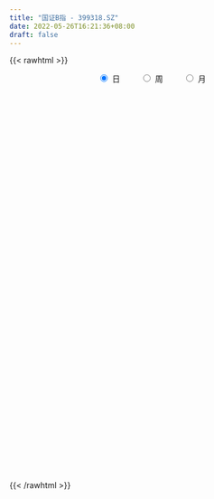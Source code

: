 ```yaml
---
title: "国证B指 - 399318.SZ"
date: 2022-05-26T16:21:36+08:00
draft: false
---
```

{{< rawhtml >}}
    <div style="text-align: center">
        <label style="padding: 1rem;"><input style="margin-right: .5rem" type="radio" name="period" value="D" checked onclick="period_change(this)">日</label>
        <label style="padding: 1rem;"><input style="margin-right: .5rem" type="radio" name="period" value="W" onclick="period_change(this)">周</label>
        <label style="padding: 1rem;"><input style="margin-right: .5rem" type="radio" name="period" value="M" onclick="period_change(this)">月</label>
    </div>
    <div id="chart" style="height: 700px;"></div> 
    <script type="text/javascript">
        const D_v = [487129.0,368027.0,429073.0,546254.0,536689.0,519421.0,424470.0,443824.0,646002.0,812553.0,553230.0,425854.0,585605.0,831208.0,678745.0,460862.0,512249.0,457902.0,496003.0,363103.0,413380.0,424909.0,395414.0,612036.0,406680.0,521225.0,624043.0,474752.0,523639.0,525344.0,470990.0,429552.0,491531.0,472355.0,685655.0,792518.0,619002.0,636131.0,551649.0,843789.0,794994.0,869902.0,896772.0,857640.0,656610.0,555556.0,658317.0,499372.0,469362.0,748996.0,877642.0,784022.0,575004.0,466045.0,540844.0,533577.0,490304.0,427214.0,489950.0,464081.0,580081.0,525920.0,668809.0,556210.0,551245.0,641037.0,437843.0,644938.0,657371.0,518202.0,574254.0,510318.0,609323.0,666351.0,817020.0,861041.0,862811.0,733293.0,788878.0,606976.0,923540.0,948638.0,812543.0,702349.0,839977.0,791079.0,757101.0,957616.0,800662.0,811524.0,915915.0,766951.0,860020.0,533045.0,527940.0,475009.0,625559.0,539275.0,654112.0,533755.0,338624.0,585918.0,637156.0,468519.0,869958.0,441186.0,532186.0,383595.0,411096.0,536138.0,887216.0,455664.0,552281.0,619946.0,398651.0,499722.0,751022.0,382843.0,390011.0,463191.0,473393.0,450659.0,328104.0,397568.0,453876.0,397067.0,363199.0,548933.0,514383.0,347098.0,314028.0,422146.0,403558.0,982734.0,516640.0,396850.0,542538.0,554840.0,406193.0,357850.0,387463.0,407460.0,466450.0,442540.0,308511.0,452105.0,564593.0,554391.0,468953.0,414298.0,354467.0,442529.0,396098.0,359349.0,298851.0,298115.0,429369.0,568257.0,585878.0,488500.0,392649.0,348661.0,382405.0,390674.0,363428.0,326189.0,429386.0,305019.0,339411.0,293289.0,403223.0,330034.0,575981.0,268564.0,337767.0,553410.0,431144.0,406961.0,454211.0,382754.0,418898.0,393627.0,298642.0,269797.0,252983.0,365291.0,425719.0,439285.0,391556.0,631651.0,519576.0,534603.0,485868.0,426951.0,369805.0,353177.0,420615.0,549391.0,640906.0,395368.0,353119.0,344136.0,829259.0,694110.0,561155.0,548655.0,416700.0,362666.0,305495.0,321000.0,362626.0,464309.0,464629.0,570177.0,792733.0,726439.0,707553.0,597696.0,504574.0,594306.0,633377.0,620525.0,629080.0,703011.0,424479.0,432913.0,541790.0,510466.0,379224.0,746488.0,486451.0,549357.0,560550.0,662565.0,838833.0,626557.0,395713.0,480382.0,556224.0,362082.0,516594.0,461820.0,394102.0,473213.0,590335.0,619488.0,616891.0,543896.0,454035.0,537731.0]
const D_histogram = [0.0,0.7067168091,0.9736540606,-1.158806498,-1.7878737768,-1.5110138232,0.5492845891,3.0607680226,3.6678279664,4.4699842831,6.3419204812,7.6151709002,9.0604160318,12.5061076407,12.4820332476,12.257726438,11.1875935671,11.5754939626,12.2066115551,11.1588313995,8.6600081247,4.2209110479,2.2130751134,0.8429380178,-0.402194415,-0.2957021807,0.9553515674,2.8170866343,4.7610169591,5.1233693501,4.4067259436,4.8372310911,4.70670559,3.1745015761,6.2361314078,9.7328050913,12.0136364032,11.7755776667,12.0158318872,14.0809029379,16.273692943,15.3118710947,12.4381435411,10.1428463492,3.8924999004,-1.8305108839,-1.8033580975,-1.5509785853,-3.1806184477,-9.0914275242,-17.2551658261,-24.8302818835,-25.2624512321,-24.7898860139,-20.3316166548,-16.7722007199,-11.1311498161,-8.1364993785,-6.2856168928,-4.5080492037,-2.221471775,-0.9231631342,0.5988066979,1.699464883,1.8067954187,-2.0902658434,-2.3632329049,-2.9264869626,-5.3642663618,-4.2153701518,-2.9897656799,-0.7618208436,-1.2667382529,-1.2470181211,0.5539441279,-0.3622329819,-0.6485794755,1.2155769786,1.5153408063,4.2074294634,8.7576091963,12.6310657448,14.7059895477,14.9150841949,13.8195386624,8.8478056863,4.6928642904,-1.8299265133,-7.2555705868,-11.1507550931,-10.5273199306,-13.410622728,-17.3263803444,-16.5345939603,-17.8355909214,-15.15208486,-10.1836480257,-5.9936864885,-4.957774719,-4.6134574386,-4.2205565104,-5.2185708225,-4.3828292168,-1.9731825407,-0.8918996176,0.461037688,-0.2106897141,0.0859330269,-0.3477698542,-2.7034542964,-10.0430765913,-10.940058932,-8.8666320643,-10.7673126692,-10.7057719371,-7.7491611132,-9.4232343066,-8.2756194931,-6.5239078576,-6.9704157861,-3.5150759242,-1.3519133809,1.0854654866,2.9890285359,7.3501762492,9.5436622164,12.9919839223,13.4383055029,14.8461428982,15.8509718513,16.6656420367,15.1438438063,12.5449718464,9.9552417841,9.9984575258,10.0783175444,12.2511646359,9.2387335445,8.0065729518,8.8795006959,10.1953167679,9.6344103412,9.0440879609,5.1009066394,1.3502378078,-0.3163291891,-5.2498231952,-12.3222481237,-13.0125738663,-11.8866795699,-10.2905857945,-10.0573326215,-8.3730988354,-6.6110289459,-6.7093552959,-5.3627259867,-2.8289672002,0.622568729,2.0046865822,2.4367669012,2.1335799014,2.4279286473,2.5273627043,3.4329298999,3.0637721671,1.1437939225,0.4911261393,-0.0842725619,-0.7655095759,-1.4569801514,-2.8875026381,-4.3665487846,-10.8798955495,-13.621376329,-16.5305175523,-16.7955549725,-14.9141601158,-12.5511111177,-7.8986857707,-3.9225485177,-2.190836186,-3.1309583859,-3.6240039527,-2.2849808561,-0.9102245809,1.0809908495,3.3674243356,3.4973859603,5.3125873223,2.5826415827,-0.4305856214,-5.7951873928,-9.7388920198,-11.6316227137,-11.0090598229,-11.3529474184,-13.4008804193,-18.3296082852,-22.0786215955,-19.4453228134,-16.5653157094,-19.2801185407,-33.6223423375,-32.0818668199,-23.076722946,-14.7217091874,-6.2139209309,-0.3480212716,4.1055801881,7.317530551,8.3595517048,8.9823989082,10.3041381436,15.0752092725,18.0791994337,22.7354347477,28.542842643,27.5220477704,26.6643500446,21.0961037445,19.4058889047,18.3846958404,19.1150800591,15.1630825928,13.6238821539,13.7161860123,10.8691515392,4.5505733628,2.378268477,-9.3843390895,-19.058129161,-18.8797006299,-15.9942308221,-6.8132934899,1.0321527975,2.3508475071,3.343332052,2.7671969461,4.6484209432,3.1253599956,5.232255702,5.899573569,7.4175449052,10.5932767392,14.7630649332,21.4685215161,24.7309959543,22.7502339303,23.094622141,23.4571983028]
const D_fast = [0.0,0.8833960114,1.393746778,-1.0284154051,-2.1044511281,-2.2053446303,-0.0077250708,3.2689503684,4.7929673038,6.7126196912,10.1700360097,13.3470791537,17.0574282933,23.6296468124,26.7260807312,29.5662055311,31.292971052,34.5747449381,38.2575154195,39.9994431137,39.66562187,36.2817525552,34.8271853991,33.6677828079,32.3221017714,32.3546684604,33.8445601005,36.4105668259,39.5447513905,41.187946119,41.5729841984,43.2127971187,44.2589480151,43.5203693952,48.1410320789,54.0709070352,59.355147448,62.060983128,65.3051953204,70.8904921056,77.1517053463,80.0178512718,80.2536596034,80.4940739988,75.2168525251,69.0362140198,68.6125272819,68.4771621477,66.0523676734,57.8687017158,45.3911719574,31.6084854292,24.8607032726,19.1357969873,18.5111621826,17.8775279376,20.7357913874,21.6963169804,21.9757952429,22.626350631,24.3575601159,25.4250779732,27.0967494798,28.6222738856,29.181303276,24.7616755531,23.8979002653,22.6030244671,18.8241784773,18.9192321494,19.3973952014,21.4348848267,20.6132828542,20.3212484557,22.2606967367,21.2539613814,20.805470019,22.9735207177,23.652119747,27.3960657699,34.1356478019,41.1668707866,46.9182919764,50.8561576723,53.2154968054,50.4557152509,47.4739899276,40.4937174956,33.2541807754,26.5713074958,24.5629126756,18.3269541963,10.0796014937,6.7377393878,0.9778446964,-0.1266704573,2.2958543706,4.9873942857,4.7838623754,3.9748152961,3.3125770967,1.009920079,0.7499543805,2.6663054214,3.5246134402,4.9928101678,4.2684103371,4.5865163349,4.0658709902,1.0343229739,-8.8160684688,-12.4480655425,-12.5912966909,-17.1838054631,-19.7987077153,-18.7793871696,-22.8092689397,-23.7305589995,-23.6098243284,-25.7989362034,-23.2223653226,-21.3971811245,-18.6884358853,-16.037615702,-9.8389239265,-5.2595224052,1.4367952813,5.2426932377,10.3620663575,15.3296382734,20.310718968,22.5748816892,23.1122526908,23.0113330746,25.5541631977,28.1536026025,33.3892408529,32.6864931477,33.4559757929,36.548778711,40.4134239749,42.2611201335,43.9318197435,41.2638650818,37.8507557021,36.105106408,29.8591566031,19.7061696437,15.7627004346,13.9169248384,12.9403721652,10.6592921829,10.2502512601,10.3595639132,8.5838987392,8.5898465517,10.4163635382,14.0235416496,15.9068311483,16.9481031926,17.1783111682,18.0796420759,18.8109168089,20.5747164795,20.9715017886,19.3374720246,18.8075857762,18.2111189345,17.3385045265,16.2827889132,14.1303907669,11.5597074242,2.326386772,-3.8204380897,-10.8622087011,-15.3261348645,-17.1732800367,-17.948008818,-15.2702549136,-12.2747547901,-11.0907515049,-12.8136133013,-14.2126598563,-13.4448819737,-12.2976818437,-10.0362187009,-6.9079291309,-5.9036210162,-2.7602728236,-4.8445581675,-7.965431777,-14.7788303966,-21.1572580286,-25.9578944009,-28.0875964657,-31.2697209158,-36.6678740216,-46.1790039588,-55.447672668,-57.6757045892,-58.9370264125,-66.4718588791,-89.2196682602,-95.6996594476,-92.4636963102,-87.7891098485,-80.8348018247,-75.0559074832,-69.5759109766,-64.534577976,-61.4026688959,-58.5342219655,-54.6364481942,-46.0965747472,-38.5727847275,-28.2326907266,-15.2895721706,-9.4298551005,-3.6214653152,-3.9156856792,-0.7544282928,2.820552603,8.3297068364,8.1684800183,10.0352501179,13.5566004795,13.4268538912,8.2459190554,6.6681812889,-7.44051105,-21.8788334118,-26.4203300381,-27.5334179358,-20.0558039761,-11.9523194893,-10.045912903,-8.217595345,-8.1019312145,-5.0586019815,-5.8003229303,-2.3853632983,-0.2431520391,3.1292055234,8.9532565421,16.8138109695,28.8863979314,38.3316213582,42.0384178167,48.1564615627,54.3833373002]
const D_slow = [0.0,0.1766792023,0.4200927174,0.1303910929,-0.3165773513,-0.6943308071,-0.5570096598,0.2081823458,1.1251393374,2.2426354082,3.8281155285,5.7319082535,7.9970122615,11.1235391717,14.2440474836,17.3084790931,20.1053774849,22.9992509755,26.0509038643,28.8406117142,31.0056137454,32.0608415073,32.6141102857,32.8248447901,32.7242961864,32.6503706412,32.889208533,33.5934801916,34.7837344314,36.0645767689,37.1662582548,38.3755660276,39.5522424251,40.3458678191,41.9049006711,44.3381019439,47.3415110447,50.2854054614,53.2893634332,56.8095891676,60.8780124034,64.7059801771,67.8155160623,70.3512276496,71.3243526247,70.8667249038,70.4158853794,70.028140733,69.2329861211,66.9601292401,62.6463377835,56.4387673127,50.1231545047,43.9256830012,38.8427788375,34.6497286575,31.8669412035,29.8328163589,28.2614121357,27.1343998347,26.579031891,26.3482411074,26.4979427819,26.9228090026,27.3745078573,26.8519413965,26.2611331703,25.5295114296,24.1884448392,23.1346023012,22.3871608812,22.1967056703,21.8800211071,21.5682665768,21.7067526088,21.6161943633,21.4540494944,21.7579437391,22.1367789407,23.1886363065,25.3780386056,28.5358050418,32.2123024287,35.9410734774,39.395958143,41.6079095646,42.7811256372,42.3236440089,40.5097513622,37.7220625889,35.0902326063,31.7375769243,27.4059818382,23.2723333481,18.8134356177,15.0254144027,12.4795023963,10.9810807742,9.7416370944,8.5882727348,7.5331336072,6.2284909015,5.1327835973,4.6394879621,4.4165130578,4.5317724798,4.4791000512,4.500583308,4.4136408444,3.7377772703,1.2270081225,-1.5080066105,-3.7246646266,-6.4164927939,-9.0929357782,-11.0302260565,-13.3860346331,-15.4549395064,-17.0859164708,-18.8285204173,-19.7072893984,-20.0452677436,-19.7739013719,-19.0266442379,-17.1891001757,-14.8031846216,-11.555188641,-8.1956122652,-4.4840765407,-0.5213335779,3.6450769313,7.4310378829,10.5672808445,13.0560912905,15.5557056719,18.075285058,21.138076217,23.4477596031,25.4494028411,27.6692780151,30.218107207,32.6267097923,34.8877317826,36.1629584424,36.5005178944,36.4214355971,35.1089797983,32.0284177674,28.7752743008,25.8036044083,23.2309579597,20.7166248043,18.6233500955,16.970592859,15.2932540351,13.9525725384,13.2453307383,13.4009729206,13.9021445661,14.5113362914,15.0447312668,15.6517134286,16.2835541047,17.1417865796,17.9077296214,18.193678102,18.3164596369,18.2953914964,18.1040141024,17.7397690646,17.017893405,15.9262562089,13.2062823215,9.8009382393,5.6683088512,1.4694201081,-2.2591199209,-5.3968977003,-7.371569143,-8.3522062724,-8.8999153189,-9.6826549154,-10.5886559036,-11.1599011176,-11.3874572628,-11.1172095504,-10.2753534665,-9.4010069765,-8.0728601459,-7.4271997502,-7.5348461556,-8.9836430038,-11.4183660087,-14.3262716872,-17.0785366429,-19.9167734975,-23.2669936023,-27.8493956736,-33.3690510725,-38.2303817758,-42.3717107032,-47.1917403384,-55.5973259227,-63.6177926277,-69.3869733642,-73.0674006611,-74.6208808938,-74.7078862117,-73.6814911647,-71.8521085269,-69.7622206007,-67.5166208737,-64.9405863378,-61.1717840197,-56.6519841612,-50.9681254743,-43.8324148135,-36.9519028709,-30.2858153598,-25.0117894237,-20.1603171975,-15.5641432374,-10.7853732226,-6.9946025744,-3.588632036,-0.1595855329,2.5577023519,3.6953456926,4.2899128119,1.9438280395,-2.8207042507,-7.5406294082,-11.5391871137,-13.2425104862,-12.9844722868,-12.3967604101,-11.5609273971,-10.8691281605,-9.7070229247,-8.9256829258,-7.6176190003,-6.1427256081,-4.2883393818,-1.640020197,2.0507460363,7.4178764153,13.6006254039,19.2881838865,25.0618394217,30.9261389974]
const D_data = [['2021-05-17', 4197.9895, 4195.3172, 4192.1082, 4211.4591],['2021-05-18', 4193.0617, 4206.3912, 4192.0058, 4206.3912],['2021-05-19', 4205.4294, 4204.2388, 4190.7834, 4205.4294],['2021-05-20', 4198.2237, 4169.062, 4163.7985, 4198.2237],['2021-05-21', 4166.9998, 4179.2153, 4165.815, 4181.2238],['2021-05-24', 4176.7241, 4188.2181, 4164.7333, 4198.5313],['2021-05-25', 4193.1779, 4216.4427, 4181.5315, 4216.5291],['2021-05-26', 4220.6438, 4235.9333, 4213.5786, 4241.0754],['2021-05-27', 4239.3824, 4223.3233, 4223.2635, 4250.0553],['2021-05-28', 4227.6953, 4233.1042, 4225.4896, 4246.0548],['2021-05-31', 4230.1246, 4258.5506, 4225.3696, 4259.4398],['2021-06-01', 4262.184, 4265.8732, 4244.6707, 4265.8732],['2021-06-02', 4268.7972, 4283.0887, 4268.7972, 4286.9156],['2021-06-03', 4279.594, 4331.472, 4279.594, 4352.7917],['2021-06-04', 4332.535, 4309.1151, 4303.8386, 4332.535],['2021-06-07', 4307.6475, 4318.1247, 4302.1564, 4318.187],['2021-06-08', 4324.6607, 4316.1006, 4304.6544, 4332.5884],['2021-06-09', 4314.6751, 4344.7511, 4305.8359, 4347.5376],['2021-06-10', 4344.5099, 4363.6248, 4335.2664, 4363.9714],['2021-06-11', 4368.1793, 4354.7564, 4344.0641, 4370.0454],['2021-06-15', 4358.5962, 4339.1777, 4330.8834, 4360.8817],['2021-06-16', 4338.975, 4305.7036, 4303.4773, 4340.0365],['2021-06-17', 4311.8065, 4325.8871, 4305.5446, 4325.9253],['2021-06-18', 4327.2546, 4330.6144, 4315.7192, 4336.2145],['2021-06-21', 4335.7005, 4329.942, 4319.6904, 4335.7005],['2021-06-22', 4331.5435, 4348.1842, 4331.5435, 4352.5233],['2021-06-23', 4353.6374, 4371.1633, 4350.1918, 4373.9293],['2021-06-24', 4379.761, 4393.5321, 4377.2067, 4396.0863],['2021-06-25', 4392.1693, 4412.821, 4389.1371, 4414.3509],['2021-06-28', 4416.4463, 4408.2867, 4397.5364, 4416.4463],['2021-06-29', 4413.6118, 4402.8589, 4400.5399, 4426.4106],['2021-06-30', 4405.33, 4425.5725, 4402.9923, 4427.908],['2021-07-01', 4429.9763, 4428.7547, 4424.662, 4449.1947],['2021-07-02', 4426.0863, 4415.5441, 4408.9044, 4431.3324],['2021-07-05', 4438.4785, 4486.9385, 4438.4785, 4486.9385],['2021-07-06', 4508.4563, 4522.7695, 4506.776, 4543.4102],['2021-07-07', 4542.9299, 4538.4958, 4513.1165, 4542.9299],['2021-07-08', 4538.2121, 4528.9959, 4523.8822, 4547.3494],['2021-07-09', 4527.7957, 4551.9551, 4516.1278, 4552.6039],['2021-07-12', 4564.2169, 4599.4373, 4564.2169, 4604.8364],['2021-07-13', 4604.9234, 4633.1977, 4595.8461, 4633.1977],['2021-07-14', 4634.9527, 4618.6545, 4611.8652, 4634.9527],['2021-07-15', 4614.0338, 4604.892, 4582.5374, 4622.9852],['2021-07-16', 4616.2666, 4617.0546, 4609.9136, 4632.8926],['2021-07-19', 4614.4593, 4560.0388, 4557.9391, 4618.8624],['2021-07-20', 4548.0757, 4545.1352, 4532.5008, 4550.8579],['2021-07-21', 4552.6277, 4610.389, 4552.6277, 4614.4209],['2021-07-22', 4613.3644, 4622.6551, 4603.4928, 4623.9072],['2021-07-23', 4623.7889, 4603.3705, 4599.387, 4628.2868],['2021-07-26', 4599.3987, 4534.0334, 4499.7526, 4600.7388],['2021-07-27', 4540.9046, 4466.2609, 4464.3436, 4566.1569],['2021-07-28', 4450.1709, 4422.5167, 4388.1018, 4461.1804],['2021-07-29', 4445.1373, 4477.8096, 4445.1373, 4480.0527],['2021-07-30', 4480.9022, 4475.8682, 4450.5125, 4480.9022],['2021-08-02', 4464.8137, 4526.9984, 4463.1105, 4527.1104],['2021-08-03', 4527.6993, 4527.8346, 4518.0238, 4540.9758],['2021-08-04', 4525.8481, 4572.4421, 4521.6201, 4573.2068],['2021-08-05', 4562.3788, 4559.373, 4549.9851, 4572.8429],['2021-08-06', 4559.8314, 4556.5422, 4546.8071, 4566.9514],['2021-08-09', 4551.9893, 4565.0919, 4542.4111, 4569.4712],['2021-08-10', 4562.1854, 4583.6368, 4562.0587, 4583.6974],['2021-08-11', 4583.7206, 4583.4956, 4571.0692, 4590.7845],['2021-08-12', 4586.7471, 4597.5988, 4576.2552, 4597.7327],['2021-08-13', 4596.6567, 4604.1751, 4596.1661, 4619.5814],['2021-08-16', 4604.9098, 4600.289, 4594.6337, 4625.0905],['2021-08-17', 4601.3152, 4543.5641, 4537.436, 4611.1276],['2021-08-18', 4546.5659, 4579.6805, 4544.7674, 4579.6805],['2021-08-19', 4580.2462, 4575.3458, 4551.3254, 4586.6],['2021-08-20', 4575.653, 4543.9218, 4518.3438, 4575.653],['2021-08-23', 4549.581, 4584.9162, 4549.581, 4584.9162],['2021-08-24', 4585.4093, 4592.6795, 4580.8626, 4601.7754],['2021-08-25', 4597.6913, 4616.2957, 4590.2369, 4616.3416],['2021-08-26', 4620.5557, 4589.0474, 4580.2716, 4620.5557],['2021-08-27', 4587.9307, 4596.4006, 4578.9038, 4596.4006],['2021-08-30', 4622.1217, 4626.4842, 4608.0489, 4627.1677],['2021-08-31', 4626.9781, 4597.996, 4582.2971, 4626.9781],['2021-09-01', 4595.276, 4605.2977, 4569.7732, 4608.799],['2021-09-02', 4604.0732, 4639.8528, 4600.1968, 4639.8528],['2021-09-03', 4640.4915, 4630.3481, 4619.2698, 4663.7323],['2021-09-06', 4632.6915, 4673.9952, 4632.6915, 4674.0848],['2021-09-07', 4676.8771, 4725.6235, 4673.9743, 4728.429],['2021-09-08', 4724.6909, 4752.4491, 4717.2012, 4752.4491],['2021-09-09', 4753.3684, 4761.3716, 4737.1868, 4761.3716],['2021-09-10', 4758.4077, 4760.951, 4748.4726, 4772.9248],['2021-09-13', 4760.2891, 4759.1167, 4739.1779, 4768.1194],['2021-09-14', 4754.9077, 4708.951, 4704.2261, 4754.9077],['2021-09-15', 4697.5635, 4705.8859, 4692.309, 4711.9294],['2021-09-16', 4706.6285, 4654.45, 4642.7401, 4720.4005],['2021-09-17', 4650.9373, 4638.0383, 4599.4892, 4664.2967],['2021-09-22', 4619.1819, 4630.1169, 4599.5638, 4636.3273],['2021-09-23', 4643.2353, 4674.3715, 4643.2353, 4674.3715],['2021-09-24', 4669.8709, 4619.4336, 4609.6854, 4669.8709],['2021-09-27', 4622.0792, 4579.9113, 4572.142, 4630.4649],['2021-09-28', 4575.4654, 4620.4594, 4572.33, 4620.4594],['2021-09-29', 4612.5221, 4582.0394, 4551.8294, 4612.5221],['2021-09-30', 4581.8046, 4624.9036, 4581.1946, 4626.0977],['2021-10-08', 4635.0113, 4666.1015, 4635.0113, 4671.3609],['2021-10-11', 4668.7492, 4676.3772, 4661.664, 4684.0229],['2021-10-12', 4679.3815, 4648.1035, 4621.7904, 4682.2617],['2021-10-13', 4642.1991, 4640.6439, 4607.1407, 4646.6158],['2021-10-14', 4637.9055, 4640.8561, 4618.8764, 4641.7065],['2021-10-15', 4638.8023, 4618.968, 4605.9078, 4639.4899],['2021-10-18', 4622.0836, 4638.4688, 4621.6099, 4640.163],['2021-10-19', 4639.6195, 4665.152, 4639.0576, 4665.3437],['2021-10-20', 4633.5162, 4657.4711, 4627.0914, 4669.0909],['2021-10-21', 4656.8599, 4667.9497, 4654.1836, 4680.115],['2021-10-22', 4665.5832, 4645.1623, 4639.2417, 4674.3566],['2021-10-25', 4648.7265, 4656.8744, 4639.5364, 4657.8893],['2021-10-26', 4656.8485, 4647.8787, 4645.5739, 4660.4718],['2021-10-27', 4642.267, 4615.5704, 4606.6218, 4643.6917],['2021-10-28', 4599.1615, 4522.0106, 4518.9277, 4603.3954],['2021-10-29', 4526.5975, 4571.9664, 4517.9042, 4571.9664],['2021-11-01', 4567.6627, 4604.064, 4560.1478, 4605.4994],['2021-11-02', 4605.4791, 4546.1016, 4527.386, 4611.5016],['2021-11-03', 4541.9558, 4555.9721, 4538.7642, 4561.1917],['2021-11-04', 4560.378, 4591.6037, 4557.408, 4591.8393],['2021-11-05', 4586.3087, 4528.3923, 4523.0453, 4586.3087],['2021-11-08', 4532.4155, 4553.164, 4529.6629, 4553.3771],['2021-11-09', 4552.4567, 4560.3358, 4544.1427, 4565.7906],['2021-11-10', 4564.7347, 4528.3351, 4507.3255, 4564.8965],['2021-11-11', 4524.1902, 4578.4489, 4521.6239, 4579.713],['2021-11-12', 4582.1696, 4572.7058, 4562.4775, 4582.1696],['2021-11-15', 4572.4427, 4585.6792, 4559.5483, 4585.6792],['2021-11-16', 4581.4709, 4589.6356, 4571.6738, 4593.6676],['2021-11-17', 4589.2387, 4639.0147, 4584.505, 4639.0822],['2021-11-18', 4637.8165, 4634.1352, 4629.3208, 4646.5318],['2021-11-19', 4633.1169, 4672.3507, 4629.3337, 4672.5811],['2021-11-22', 4669.8489, 4654.4982, 4645.768, 4722.824],['2021-11-23', 4652.7411, 4682.0428, 4649.0522, 4689.3127],['2021-11-24', 4682.4685, 4695.5156, 4676.9537, 4698.5102],['2021-11-25', 4696.8046, 4711.3583, 4693.13, 4714.4703],['2021-11-26', 4711.9618, 4693.7214, 4677.064, 4720.5786],['2021-11-29', 4666.49, 4681.4454, 4659.9025, 4689.2044],['2021-11-30', 4679.7548, 4678.2043, 4664.7094, 4709.8591],['2021-12-01', 4679.368, 4714.359, 4679.368, 4715.186],['2021-12-02', 4707.8826, 4725.6212, 4704.6169, 4725.905],['2021-12-03', 4727.918, 4769.7454, 4722.3337, 4769.7454],['2021-12-06', 4767.5936, 4714.2844, 4707.1299, 4767.822],['2021-12-07', 4723.0698, 4735.5019, 4715.9874, 4743.3718],['2021-12-08', 4734.9536, 4771.4944, 4734.9536, 4771.4944],['2021-12-09', 4773.7328, 4794.786, 4767.1037, 4801.7208],['2021-12-10', 4794.4697, 4785.7652, 4771.9088, 4794.4697],['2021-12-13', 4783.9178, 4794.5989, 4783.9178, 4809.3335],['2021-12-14', 4788.1968, 4751.0215, 4748.8408, 4789.3341],['2021-12-15', 4750.1435, 4740.3337, 4737.6528, 4759.5974],['2021-12-16', 4739.9158, 4757.3796, 4730.8066, 4758.0883],['2021-12-17', 4747.7397, 4701.3848, 4687.829, 4752.2589],['2021-12-20', 4693.9204, 4639.7196, 4624.8921, 4698.5677],['2021-12-21', 4636.7018, 4692.8174, 4633.373, 4694.1238],['2021-12-22', 4695.5936, 4710.6616, 4692.979, 4714.486],['2021-12-23', 4710.3438, 4718.5361, 4702.287, 4718.5361],['2021-12-24', 4717.5933, 4701.3809, 4693.2712, 4723.3556],['2021-12-27', 4707.1177, 4720.1795, 4707.1177, 4738.0111],['2021-12-28', 4723.7613, 4727.0315, 4711.6754, 4731.9221],['2021-12-29', 4727.5757, 4705.1786, 4696.858, 4727.5757],['2021-12-30', 4703.6782, 4723.919, 4703.6782, 4725.6582],['2021-12-31', 4725.4593, 4747.9844, 4724.6485, 4749.7499],['2022-01-04', 4755.5906, 4776.752, 4754.3838, 4776.752],['2022-01-05', 4777.5, 4766.9361, 4754.8406, 4781.2402],['2022-01-06', 4764.4645, 4763.765, 4745.0822, 4765.9512],['2022-01-07', 4765.1276, 4758.8452, 4750.1309, 4775.6102],['2022-01-10', 4757.6829, 4770.3371, 4724.2057, 4770.3476],['2022-01-11', 4770.6503, 4773.2346, 4765.0731, 4783.2413],['2022-01-12', 4773.6158, 4790.8502, 4767.5795, 4790.952],['2022-01-13', 4793.0043, 4781.4404, 4776.7482, 4801.4791],['2022-01-14', 4779.1749, 4760.0556, 4752.7715, 4779.1749],['2022-01-17', 4761.0854, 4772.2241, 4756.4775, 4772.2241],['2022-01-18', 4770.2157, 4772.638, 4764.1144, 4776.6651],['2022-01-19', 4771.6227, 4770.1589, 4757.4376, 4779.9555],['2022-01-20', 4770.802, 4767.972, 4758.9338, 4772.2413],['2022-01-21', 4767.8907, 4753.6849, 4742.3382, 4768.4824],['2022-01-24', 4751.9786, 4744.6178, 4733.1441, 4751.9786],['2022-01-25', 4742.047, 4655.7707, 4654.0178, 4742.42],['2022-01-26', 4655.6807, 4669.7326, 4651.5343, 4680.4385],['2022-01-27', 4671.6242, 4641.2838, 4637.2498, 4673.4116],['2022-01-28', 4648.9942, 4652.9338, 4629.8043, 4669.7652],['2022-02-07', 4666.9564, 4671.4312, 4666.9564, 4692.4688],['2022-02-08', 4670.7488, 4677.4077, 4641.5101, 4677.4309],['2022-02-09', 4682.6577, 4716.0202, 4675.5776, 4716.2474],['2022-02-10', 4716.7831, 4725.0901, 4705.1606, 4725.1415],['2022-02-11', 4721.4428, 4708.7588, 4697.4972, 4721.4428],['2022-02-14', 4707.3472, 4673.9485, 4663.0429, 4707.3472],['2022-02-15', 4670.3032, 4671.5009, 4662.5844, 4687.709],['2022-02-16', 4675.1181, 4692.8358, 4675.1181, 4697.6308],['2022-02-17', 4695.4341, 4697.7554, 4682.3925, 4697.9873],['2022-02-18', 4693.7445, 4713.0805, 4688.5768, 4713.1901],['2022-02-21', 4717.7518, 4728.6513, 4714.701, 4728.6513],['2022-02-22', 4728.497, 4709.5299, 4697.8401, 4728.8887],['2022-02-23', 4708.585, 4738.2269, 4707.2939, 4741.4306],['2022-02-24', 4736.7889, 4680.8324, 4646.2777, 4739.0349],['2022-02-25', 4677.4808, 4661.4886, 4658.8027, 4704.8824],['2022-02-28', 4661.1724, 4605.5913, 4605.5913, 4663.6979],['2022-03-01', 4607.4145, 4590.4392, 4568.6635, 4642.4615],['2022-03-02', 4590.229, 4589.8826, 4557.6959, 4591.4857],['2022-03-03', 4592.4002, 4606.6261, 4591.8818, 4613.6657],['2022-03-04', 4603.6276, 4583.6401, 4574.1352, 4603.6276],['2022-03-07', 4590.369, 4542.7563, 4531.1183, 4591.7491],['2022-03-08', 4541.3289, 4471.3068, 4469.5141, 4553.0268],['2022-03-09', 4475.3156, 4441.9333, 4392.9385, 4500.8542],['2022-03-10', 4464.5569, 4497.1138, 4464.5569, 4508.7365],['2022-03-11', 4489.9222, 4494.9453, 4431.8403, 4494.964],['2022-03-14', 4475.3394, 4404.4592, 4394.7564, 4475.3394],['2022-03-15', 4388.2603, 4183.806, 4183.806, 4388.2603],['2022-03-16', 4206.1412, 4313.245, 4191.912, 4315.0483],['2022-03-17', 4333.4647, 4403.7815, 4333.4647, 4432.9336],['2022-03-18', 4402.6201, 4417.3899, 4375.7479, 4445.9798],['2022-03-21', 4429.4091, 4446.1147, 4427.0062, 4449.7646],['2022-03-22', 4444.8156, 4438.7082, 4422.3712, 4445.343],['2022-03-23', 4439.1659, 4439.9246, 4423.517, 4441.2202],['2022-03-24', 4440.5277, 4439.3605, 4427.4776, 4440.5277],['2022-03-25', 4436.2004, 4419.8889, 4413.5468, 4442.6441],['2022-03-28', 4419.9961, 4416.3153, 4370.3666, 4421.8651],['2022-03-29', 4428.9778, 4428.6424, 4408.1597, 4435.1583],['2022-03-30', 4437.1299, 4489.6089, 4436.9991, 4489.6384],['2022-03-31', 4498.9131, 4493.466, 4480.924, 4503.4441],['2022-04-01', 4492.0694, 4543.6817, 4482.3806, 4543.8345],['2022-04-06', 4541.542, 4600.3452, 4536.8465, 4600.3452],['2022-04-07', 4597.4085, 4544.4968, 4544.4968, 4597.4085],['2022-04-08', 4551.03, 4558.4112, 4518.4245, 4558.4112],['2022-04-11', 4554.747, 4497.1589, 4486.8258, 4554.747],['2022-04-12', 4491.3128, 4539.1178, 4489.6794, 4581.0156],['2022-04-13', 4566.5234, 4552.7769, 4535.4393, 4567.217],['2022-04-14', 4552.0045, 4587.1296, 4547.5823, 4593.28],['2022-04-15', 4586.9429, 4532.1907, 4524.1064, 4586.9429],['2022-04-18', 4533.1962, 4558.3424, 4513.1441, 4558.5516],['2022-04-19', 4555.3275, 4585.5843, 4553.8879, 4586.5771],['2022-04-20', 4584.8351, 4551.3098, 4538.2295, 4602.6292],['2022-04-21', 4545.8919, 4489.5555, 4481.1791, 4553.2423],['2022-04-22', 4478.3449, 4521.8396, 4473.4857, 4526.959],['2022-04-25', 4508.0119, 4361.4253, 4358.5773, 4508.0119],['2022-04-26', 4361.4395, 4317.9352, 4309.9845, 4396.1802],['2022-04-27', 4305.1213, 4399.6837, 4272.0505, 4406.2826],['2022-04-28', 4408.3855, 4426.56, 4401.2859, 4451.033],['2022-04-29', 4445.6372, 4527.296, 4445.2637, 4527.296],['2022-05-05', 4542.1976, 4552.573, 4530.0529, 4564.6443],['2022-05-06', 4508.3683, 4495.1759, 4482.738, 4524.7384],['2022-05-09', 4489.121, 4497.9364, 4482.3564, 4513.7104],['2022-05-10', 4480.8458, 4480.2557, 4451.542, 4493.2358],['2022-05-11', 4480.8235, 4516.1126, 4480.8235, 4540.5493],['2022-05-12', 4513.3202, 4476.2021, 4475.9911, 4520.9214],['2022-05-13', 4483.6289, 4525.4672, 4483.6289, 4525.4672],['2022-05-16', 4542.9045, 4518.4408, 4514.8797, 4549.1845],['2022-05-17', 4519.0414, 4539.6414, 4510.8261, 4539.6414],['2022-05-18', 4540.4652, 4579.9757, 4538.1076, 4583.8868],['2022-05-19', 4547.7644, 4622.5919, 4535.2338, 4626.6294],['2022-05-20', 4622.6042, 4699.1305, 4622.6042, 4700.3582],['2022-05-23', 4700.6705, 4703.0897, 4678.7428, 4714.4425],['2022-05-24', 4704.0259, 4662.2674, 4654.7101, 4712.3615],['2022-05-25', 4662.1965, 4708.5609, 4659.198, 4708.5609],['2022-05-26', 4710.022, 4733.4108, 4695.9312, 4734.9707]]
const W_v = [2773403.0,3482855.0,2902855.0,3249828.0,3467744.0,2627286.0,2331028.0,3851922.0,4561151.0,4940253.0,3327988.0,3733742.0,4621357.0,4176016.0,3622492.0,4210354.0,4001196.0,4339549.0,3517503.0,3687781.0,2445140.0,1801262.0,1420313.0,1433141.0,1964873.0,2497964.0,2713385.0,3004231.0,3605132.0,3659513.0,1197492.0,862461.0,2258547.0,2184522.0,2658868.0,2525506.0,1917297.0,1166001.0,1910607.0,2236006.0,1803573.0,928916.0,1874186.0,1861268.0,2166589.0,4279504.0,1696061.0,2092016.0,2218386.0,1704098.0,1635232.0,1806274.0,1399181.0,1988163.0,1937970.0,2074523.0,2153446.0,1459147.0,1893806.0,1327562.0,1278722.0,1508841.0,1259215.0,2500026.0,2333979.0,2964158.0,2199786.0,2389160.0,3950990.0,2846939.0,2792700.0,2268061.0,1381589.0,1365946.0,1463309.0,1397437.0,2339656.0,2050153.0,1571346.0,1925935.0,3467546.0,4253438.0,7531287.0,7402111.0,5794296.0,4364924.0,3420307.0,4294305.0,3883577.0,2998309.0,2653893.0,1043445.0,2589781.0,1551870.0,1358808.0,1302793.0,930850.0,1387137.0,1594442.0,1458011.0,1945133.0,1445961.0,1370297.0,1207707.0,1396111.0,1800403.0,1215947.0,1653501.0,1654662.0,1836821.0,1469345.0,1505062.0,1150541.0,166823.0,698716.0,1046587.0,715789.0,1068439.0,1154656.0,827843.0,857792.0,1644924.0,1131747.0,1178690.0,2650133.0,1512724.0,1557454.0,1880177.0,1709277.0,1871218.0,3888611.0,2201741.0,3067574.0,3854536.0,2634268.0,2898447.0,2616587.0,1792471.0,1608860.0,1460081.0,1383869.0,1909495.0,1835618.0,1232087.0,3123351.0,2405314.0,2446303.0,2355359.0,1966618.0,1972164.0,1098852.0,2442262.0,5963778.0,4716457.0,3090701.0,1936873.0,2385322.0,1661462.0,2511299.0,3041958.0,2908329.0,2670714.0,1954647.0,1588999.0,874350.0,481206.0,1958934.0,1361808.0,1605116.0,1904761.0,2105545.0,2956464.0,3351309.0,4613084.0,2247220.0,1997114.0,2394502.0,1890712.0,3952594.0,3969281.0,2736201.0,3041167.0,3784517.0,1925860.0,1469497.0,5337417.0,2723277.0,2792685.0,2379361.0,1950779.0,1943132.0,1797141.0,2432326.0,2897005.0,2231805.0,1364252.0,3133521.0,2367172.0,2846270.0,3074642.0,2290119.0,1845739.0,2550339.0,2389772.0,3284955.0,4263097.0,2839217.0,3451709.0,2481889.0,2795101.0,2932434.0,2878448.0,4063043.0,3994046.0,4146435.0,2494390.0,2396014.0,625559.0,2651684.0,2949005.0,2673709.0,2821622.0,2160097.0,1939814.0,2146588.0,2842320.0,2113806.0,2234199.0,2234638.0,1781782.0,2035284.0,1811357.0,1770328.0,2065756.0,2093968.0,1580340.0,2407787.0,2170404.0,2359399.0,2977315.0,1768487.0,3018287.0,1809823.0,3180299.0,2288872.0,3005411.0,1465390.0,2310995.0,2538958.0,2152553.0]
const W_histogram = [0.0,0.4945805128,3.72120549,5.7146139377,3.4726939437,6.2725146777,6.1620920126,8.3674708166,16.6061128016,22.1672229264,25.8797504475,30.4754713602,32.6649507466,27.858607919,24.8948564722,15.4784747268,15.7813594732,2.8352290097,-9.3351398837,-19.5176221532,-29.7596190987,-33.7175357867,-33.365922924,-28.2724501101,-18.7078131665,-11.9155949142,-6.151962793,-0.7023125797,-6.056282348,-29.6353313367,-34.4920713284,-32.2715188634,-29.0313100162,-22.3917949315,-17.3186676229,-23.348553645,-19.8875376359,-17.81699313,-15.3264581827,-23.1158714388,-27.7138567282,-30.5390078086,-24.15604837,-18.3977763982,-15.3879250129,-18.4058450648,-14.6819119863,-14.0420097635,-24.995857573,-27.1745707994,-31.8130379055,-26.0736646367,-21.8311579604,-11.4974467451,-12.0802288928,-7.4558667818,-9.9973097778,-7.2008571742,-4.129972805,-2.8313752327,-4.6812522771,1.2289333673,6.5801666156,-8.0368518517,-27.4952053509,-28.1261678481,-20.2241743777,-16.8595219542,-0.2872722013,0.952657081,2.709099275,6.2579977218,8.1394053597,4.945031907,3.0640017194,5.3076226783,11.8297543165,17.2107004387,19.8243274082,21.9326814099,30.5987231846,44.5312165913,62.2320556023,70.8439758402,76.9157752715,83.4212376452,81.6433004449,85.059584948,77.573215183,71.4355108668,55.4800038996,40.5027663964,18.8385932778,-2.6021539851,-21.6849765724,-30.4203822211,-39.8715303876,-38.0544822105,-25.9696633925,-17.9503010833,-9.4393667443,-8.0548848608,-7.4016910085,-6.58836582,-14.3392352663,-30.3882788255,-37.4360186819,-35.0124720342,-34.2541299728,-25.041654575,-14.3905234783,-9.0769959702,-7.1903491997,-4.8463219832,-4.2451831573,-7.2469428323,-9.6099106494,-11.4409921273,-9.5717918743,-14.1030382036,-17.0496060288,-28.5244718492,-28.8020024284,-25.0036875442,-12.5068291896,-2.2166886894,11.7414760781,23.6535740825,30.3275497212,24.4069839581,5.6660912278,-4.7061922135,-0.7267212027,-9.7711823576,-5.1560386274,-14.8709045241,-29.1458994856,-38.5043604511,-43.7409182564,-42.1042108381,-39.0339119059,-35.9612163862,-28.9331743571,-20.3016403672,-21.9256335619,-18.2062870385,-12.6836590576,-1.5049389597,7.2990003036,18.7866812585,27.306637591,41.0246276457,65.346331147,70.7805444743,71.0520600264,73.9441029725,74.8153694915,70.5665976814,68.9241224261,69.0062592758,65.7842541814,57.2106922286,51.5399530602,39.4815163726,30.0491558325,25.1799462374,21.7069321622,13.8310812996,4.4527351025,1.1673717213,-0.6979085593,2.1588629156,1.9995387229,1.8628502207,-3.2851226116,-2.9233051146,-2.3852545846,1.7124289403,8.5685013508,10.2435002041,11.647377685,4.7618280729,-4.7137865823,-1.4386351136,3.5153622477,-2.3814134533,-4.606545935,-6.6659127682,-10.8620387962,-11.8835347185,-9.5650246693,-8.031487986,-6.0692377559,-2.6388628357,-2.7073220363,-5.409786706,-4.27589133,-4.8867241356,-2.2538545397,3.6909968551,9.4535658927,10.3248467207,14.8480756661,16.3168667561,24.2886589354,31.3122195945,32.2741082699,22.0490637412,18.5833507892,17.3849732918,10.7458695475,8.2144640338,7.189037953,13.3132216863,7.3884856506,0.8621576074,-4.1646896716,-5.6986125352,-10.5869425723,-12.6177570294,-19.0651693805,-26.0089882668,-27.2318776366,-21.2117056952,-15.9142414198,-7.8233404379,-2.2172027332,-4.8646022723,-7.150579476,-6.0995164577,-5.2790733185,-5.2500211437,-6.1903626875,-13.6980347259,-14.90487621,-15.3520636025,-18.8329570945,-25.6655553613,-34.8744496909,-44.2996384889,-48.1564598749,-40.4705102295,-32.820610038,-28.132853879,-24.4705836383,-20.5784792312,-19.0974916933,-15.1789045216,-0.7536340477,10.6074457054]
const W_fast = [0.0,0.618225641,4.7751519907,8.1972139228,6.8234674147,11.1914168181,12.6215171562,16.9187636644,29.3089338498,40.4118497061,50.5943148391,62.8089035919,73.1646206649,75.3229298171,78.5828924883,73.0361294246,77.2843540393,65.0470308282,50.5428769639,35.4809891561,17.7990874359,5.4117868012,-2.578081067,-4.5527207807,0.3349628714,4.1482823951,8.373923818,13.6479958864,6.7799555311,-24.2079262918,-37.6876841155,-43.5350113664,-47.5526300232,-46.5110636714,-45.7676032685,-57.6346277019,-59.1454961018,-61.5291998784,-62.8702794768,-76.4386605926,-87.9651100641,-98.4250130965,-98.0810657505,-96.9222378783,-97.7593677461,-105.3787490643,-105.3252939823,-108.1958942004,-125.3987064031,-134.3710623294,-146.9627889119,-147.7418318022,-148.957114616,-141.497765087,-145.1006044579,-142.3402090424,-147.3809794828,-146.3847411727,-144.3463500047,-143.7555962406,-146.7757863543,-140.5583673681,-133.5620924659,-150.1883238962,-176.520478733,-184.1829831923,-181.3370333163,-182.1872613814,-165.6868296788,-164.2087361262,-161.7750191135,-156.6616212362,-152.7453622584,-154.7034777344,-155.8185074921,-152.2479808636,-142.7684106462,-133.0847894145,-125.5150805928,-117.9235562386,-101.6078336678,-76.5425361133,-43.2836832017,-16.9607690037,8.3399742454,35.7007460304,54.3336339414,79.0148146814,90.9217487122,102.6429221127,100.5574161204,95.7058702163,78.7513454171,56.660059658,32.1559929276,15.8154917237,-3.6035390398,-11.3001114153,-5.7077084455,-2.1759214071,3.9751712459,3.3459319142,2.1487030143,1.3149367478,-10.020741515,-33.6668547807,-50.0735993075,-56.4031706683,-64.2083611001,-61.2562993461,-54.2027991189,-51.1585206034,-51.0694611328,-49.9370144121,-50.3971713756,-55.2106667586,-59.9761122381,-64.6674417478,-65.1911894635,-73.2481953436,-80.457164676,-99.0631484587,-106.541179645,-108.9937866468,-99.6236355896,-89.8876672617,-72.9941334748,-55.1686419497,-40.9127788808,-40.7315986543,-58.0559685777,-69.6048000723,-65.8070093622,-77.2942661065,-73.9681320332,-87.4007240609,-108.9621938938,-127.9467449721,-144.1185323415,-153.0078776326,-159.6960566769,-165.6136652538,-165.8189168139,-162.2627929159,-169.368194501,-170.2004197372,-167.8487065207,-157.0462211628,-146.4175318235,-130.2331805541,-114.8865648238,-90.9124178577,-50.2541315696,-27.1247821237,-9.090251565,12.2878171242,31.8629260161,45.2558036263,60.8443589776,78.1780606463,91.4021190972,97.1312302016,104.3454792982,102.1574217037,100.2373501218,101.6631270861,103.6168460514,99.1987655137,90.9336030922,87.9400826414,85.9003252209,89.2968124247,89.6373729128,89.9663969657,83.9971434805,83.6281346989,83.5698715828,88.0956623427,97.0938600909,101.3297339952,105.6454558974,99.9503633035,89.2963020028,92.2117946931,98.0446326163,91.552503552,88.1757345865,84.4498895613,77.5382538342,73.5458742323,73.4731281142,72.998792801,73.4437335921,76.2143928034,75.4691030937,71.4141917475,71.479114291,69.6466004515,71.7160064125,78.5836070211,86.7095675319,90.16206004,98.397307902,103.945315681,117.9892725942,132.8408881518,141.8713038947,137.1585253013,138.3386500466,141.4865158722,137.5338795147,137.0560900095,137.8279234169,147.2804125718,143.2027979488,136.8920093074,130.8239896105,127.8654136131,120.3303479329,115.1450942185,103.9313895223,90.4853235692,82.4544647904,83.1717103079,84.4906142284,90.6256801008,95.6775171222,91.8139670151,87.7403449424,87.2665288462,86.7672036558,85.4837505447,82.9958183289,72.0636376092,67.1305770725,62.8453737794,54.6562410138,41.4072539067,23.4797471543,2.979648734,-12.9162876207,-15.3479655326,-15.9032178506,-18.2486751613,-20.7040508303,-21.956566231,-25.2499516163,-25.1260905751,-10.8892286131,3.1237125664]
const W_slow = [0.0,0.1236451282,1.0539465007,2.4825999851,3.350773471,4.9189021404,6.4594251436,8.5512928478,12.7028210482,18.2446267797,24.7145643916,32.3334322317,40.4996699183,47.4643218981,53.6880360161,57.5576546978,61.5029945661,62.2118018185,59.8780168476,54.9986113093,47.5587065346,39.129322588,30.787841857,23.7197293294,19.0427760378,16.0638773093,14.525886611,14.3503084661,12.8362378791,5.4274050449,-3.1956127872,-11.263492503,-18.5213200071,-24.1192687399,-28.4489356456,-34.2860740569,-39.2579584659,-43.7122067484,-47.5438212941,-53.3227891538,-60.2512533358,-67.886005288,-73.9250173805,-78.52446148,-82.3714427333,-86.9729039995,-90.643381996,-94.1538844369,-100.4028488301,-107.19649153,-115.1497510064,-121.6681671655,-127.1259566556,-130.0003183419,-133.0203755651,-134.8843422606,-137.383669705,-139.1838839985,-140.2163771998,-140.9242210079,-142.0945340772,-141.7873007354,-140.1422590815,-142.1514720444,-149.0252733821,-156.0568153442,-161.1128589386,-165.3277394272,-165.3995574775,-165.1613932072,-164.4841183885,-162.919618958,-160.8847676181,-159.6485096414,-158.8825092115,-157.5556035419,-154.5981649628,-150.2954898531,-145.3394080011,-139.8562376486,-132.2065568524,-121.0737527046,-105.515738804,-87.804744844,-68.5758010261,-47.7204916148,-27.3096665035,-6.0447702666,13.3485335292,31.2074112459,45.0774122208,55.2031038199,59.9127521393,59.2622136431,53.8409695,46.2358739447,36.2679913478,26.7543707952,20.2619549471,15.7743796762,13.4145379902,11.400816775,9.5503940228,7.9033025678,4.3184937513,-3.2785759551,-12.6375806256,-21.3906986341,-29.9542311273,-36.2146447711,-39.8122756407,-42.0815246332,-43.8791119331,-45.0906924289,-46.1519882183,-47.9637239263,-50.3662015887,-53.2264496205,-55.6193975891,-59.14515714,-63.4075586472,-70.5386766095,-77.7391772166,-83.9900991026,-87.1168064,-87.6709785724,-84.7356095529,-78.8222160322,-71.2403286019,-65.1385826124,-63.7220598055,-64.8986078588,-65.0802881595,-67.5230837489,-68.8120934058,-72.5298195368,-79.8162944082,-89.442384521,-100.3776140851,-110.9036667946,-120.6621447711,-129.6524488676,-136.8857424569,-141.9611525487,-147.4425609391,-151.9941326988,-155.1650474631,-155.5412822031,-153.7165321272,-149.0198618125,-142.1932024148,-131.9370455034,-115.6004627166,-97.905326598,-80.1423115914,-61.6562858483,-42.9524434754,-25.3107940551,-8.0797634485,9.1718013704,25.6178649158,39.9205379729,52.805526238,62.6759053311,70.1881942893,76.4831808486,81.9099138892,85.3676842141,86.4808679897,86.77271092,86.5982337802,87.1379495091,87.6378341898,88.103546745,87.2822660921,86.5514398135,85.9551261673,86.3832334024,88.5253587401,91.0862337911,93.9980782124,95.1885352306,94.010088585,93.6504298066,94.5292703686,93.9339170053,92.7822805215,91.1158023295,88.4002926304,85.4294089508,83.0381527835,81.030280787,79.512971348,78.8532556391,78.17642513,76.8239784535,75.755005621,74.5333245871,73.9698609522,74.892610166,77.2560016391,79.8372133193,83.5492322358,87.6284489249,93.7006136587,101.5286685574,109.5971956248,115.1094615601,119.7552992574,124.1015425804,126.7880099672,128.8416259757,130.6388854639,133.9671908855,135.8143122982,136.0298517,134.9886792821,133.5640261483,130.9172905052,127.7628512479,122.9965589028,116.4943118361,109.6863424269,104.3834160031,100.4048556482,98.4490205387,97.8947198554,96.6785692873,94.8909244184,93.3660453039,92.0462769743,90.7337716884,89.1861810165,85.761672335,82.0354532825,78.1974373819,73.4891981083,67.0728092679,58.3541968452,47.279287223,35.2401722542,25.1225446969,16.9173921874,9.8841787176,3.766532808,-1.3780869998,-6.1524599231,-9.9471860535,-10.1355945654,-7.483733139]
const W_data = [['2017-07-14', 4833.6639, 4838.8654, 4798.5271, 4843.6085],['2017-07-21', 4833.2185, 4846.6153, 4723.3392, 4851.9406],['2017-07-28', 4849.375, 4892.7418, 4835.0639, 4894.4602],['2017-08-04', 4898.4637, 4895.495, 4891.7126, 4928.2184],['2017-08-11', 4896.6331, 4845.8356, 4841.8891, 4926.9055],['2017-08-18', 4846.9158, 4915.0579, 4846.9158, 4915.0579],['2017-08-25', 4913.8402, 4891.6845, 4861.6623, 4925.5743],['2017-09-01', 4887.1792, 4933.311, 4883.9884, 4948.8372],['2017-09-08', 4937.8708, 5048.8425, 4925.1667, 5076.6713],['2017-09-15', 5050.4629, 5070.5233, 5046.915, 5120.1664],['2017-09-22', 5069.3321, 5094.8944, 5065.0403, 5124.4006],['2017-09-29', 5098.7352, 5155.2344, 5044.3067, 5155.2344],['2017-10-13', 5177.824, 5174.0587, 5138.7686, 5200.4934],['2017-10-20', 5176.5089, 5109.8588, 5043.3662, 5183.246],['2017-10-27', 5113.2784, 5140.2875, 5091.3429, 5164.9843],['2017-11-03', 5140.6738, 5049.9635, 5034.8692, 5142.6228],['2017-11-10', 5050.6317, 5168.1289, 5030.4711, 5168.1309],['2017-11-17', 5169.1858, 4984.0423, 4980.2087, 5183.4283],['2017-11-24', 4973.8454, 4931.7028, 4915.5029, 5028.6566],['2017-12-01', 4928.4109, 4892.5632, 4833.1347, 4934.8171],['2017-12-08', 4897.0027, 4823.9059, 4746.8886, 4902.17],['2017-12-15', 4826.5718, 4844.8265, 4822.303, 4874.487],['2017-12-22', 4841.6523, 4867.1019, 4837.3122, 4878.6051],['2017-12-29', 4865.4856, 4920.452, 4840.0134, 4921.1774],['2018-01-05', 4922.603, 5000.466, 4922.603, 5009.2166],['2018-01-12', 5002.9736, 5000.3125, 4982.0625, 5022.4701],['2018-01-19', 5000.2088, 5016.4243, 4936.7485, 5034.1412],['2018-01-26', 5018.5804, 5042.233, 4992.2809, 5046.8003],['2018-02-02', 5039.1033, 4906.288, 4836.3449, 5048.9011],['2018-02-09', 4881.2671, 4586.2553, 4545.654, 4896.829],['2018-02-14', 4591.5605, 4718.1639, 4591.5605, 4728.0438],['2018-02-23', 4747.4157, 4771.87, 4735.9946, 4774.2039],['2018-03-02', 4775.5854, 4772.7161, 4745.9423, 4807.8993],['2018-03-09', 4772.6782, 4818.4384, 4731.3474, 4819.9756],['2018-03-16', 4836.4829, 4810.8841, 4793.8263, 4892.6155],['2018-03-23', 4804.3449, 4648.2824, 4604.1393, 4814.784],['2018-03-30', 4619.6343, 4737.6602, 4588.8394, 4739.3929],['2018-04-04', 4737.0789, 4714.1683, 4700.5656, 4750.9315],['2018-04-13', 4702.547, 4711.9784, 4676.87, 4726.4852],['2018-04-20', 4709.5141, 4546.0789, 4538.4938, 4709.5141],['2018-04-27', 4545.3797, 4523.9277, 4493.8741, 4584.0985],['2018-05-04', 4525.6268, 4493.4451, 4456.5897, 4526.1431],['2018-05-11', 4495.9414, 4586.4272, 4494.084, 4596.3276],['2018-05-18', 4586.1389, 4583.5643, 4560.1906, 4597.9114],['2018-05-25', 4585.9326, 4547.8429, 4544.1402, 4614.0113],['2018-06-01', 4550.6225, 4446.5847, 4438.7574, 4577.3473],['2018-06-08', 4450.2813, 4507.0339, 4450.2813, 4542.8846],['2018-06-15', 4502.6904, 4455.4774, 4442.385, 4530.445],['2018-06-22', 4432.9101, 4252.5647, 4191.2684, 4432.9101],['2018-06-29', 4251.6338, 4291.1319, 4188.5432, 4293.7083],['2018-07-06', 4296.7907, 4202.2111, 4158.5885, 4304.2685],['2018-07-13', 4208.5063, 4295.1193, 4181.3948, 4297.3412],['2018-07-20', 4289.3308, 4266.4302, 4218.5038, 4299.8987],['2018-07-27', 4265.2503, 4350.5947, 4253.6121, 4358.4464],['2018-08-03', 4351.4497, 4211.9551, 4177.2605, 4359.5493],['2018-08-10', 4213.5622, 4261.215, 4164.6323, 4274.3779],['2018-08-17', 4258.615, 4150.58, 4146.4268, 4258.615],['2018-08-24', 4152.0047, 4191.5217, 4119.6165, 4204.9225],['2018-08-31', 4193.424, 4186.3778, 4166.1774, 4252.6996],['2018-09-07', 4184.3687, 4153.1425, 4147.6358, 4209.6455],['2018-09-14', 4152.0753, 4088.9437, 4067.3598, 4152.0753],['2018-09-21', 4087.5571, 4175.5781, 4048.0178, 4175.5781],['2018-09-28', 4162.186, 4182.1377, 4137.026, 4182.1377],['2018-10-12', 4160.5387, 3885.9223, 3804.1696, 4160.5387],['2018-10-19', 3883.0378, 3697.6678, 3585.1165, 3890.1302],['2018-10-26', 3711.4395, 3835.015, 3711.4395, 3895.2489],['2018-11-02', 3835.7695, 3919.6359, 3720.3438, 3919.6359],['2018-11-09', 3913.5398, 3855.1211, 3849.2784, 3935.2335],['2018-11-16', 3853.6302, 4044.2895, 3844.5402, 4059.9237],['2018-11-23', 4041.3515, 3877.0911, 3862.9317, 4051.0843],['2018-11-30', 3870.2564, 3869.6241, 3833.7625, 3901.4802],['2018-12-07', 3902.5315, 3886.7109, 3878.516, 3956.6675],['2018-12-14', 3882.7956, 3863.2029, 3836.7549, 3916.1516],['2018-12-21', 3860.7246, 3778.3725, 3772.1034, 3860.7246],['2018-12-28', 3776.8133, 3761.5258, 3726.7842, 3795.1133],['2019-01-04', 3764.1982, 3794.9763, 3717.163, 3794.9763],['2019-01-11', 3804.8235, 3856.9921, 3804.8235, 3868.9761],['2019-01-18', 3856.6962, 3864.8848, 3833.757, 3874.5582],['2019-01-25', 3864.684, 3845.6574, 3838.544, 3875.8093],['2019-02-01', 3847.5684, 3848.5465, 3783.815, 3867.3448],['2019-02-15', 3850.6111, 3961.6699, 3846.8293, 3992.7751],['2019-02-22', 3961.738, 4101.1222, 3961.738, 4101.1222],['2019-03-01', 4120.9616, 4260.934, 4120.9616, 4312.0215],['2019-03-08', 4271.5552, 4258.0777, 4256.5557, 4415.7558],['2019-03-15', 4253.5851, 4314.289, 4229.52, 4395.3071],['2019-03-22', 4319.3272, 4409.9778, 4292.2748, 4409.9873],['2019-03-29', 4379.974, 4379.9326, 4287.1594, 4397.5083],['2019-04-04', 4390.2357, 4514.0892, 4390.2357, 4528.0345],['2019-04-12', 4524.4592, 4432.2345, 4411.9361, 4539.7371],['2019-04-19', 4440.1921, 4475.2135, 4372.7324, 4475.2428],['2019-04-26', 4477.311, 4348.6148, 4343.0399, 4478.7612],['2019-04-30', 4346.4348, 4322.6452, 4282.7076, 4347.5789],['2019-05-10', 4271.2131, 4171.4295, 4071.6029, 4271.2131],['2019-05-17', 4156.8937, 4072.2673, 4067.2877, 4159.3901],['2019-05-24', 4065.2406, 3990.1536, 3979.3447, 4080.2709],['2019-05-31', 3989.0926, 4030.5724, 3986.1982, 4078.7479],['2019-06-06', 4035.1847, 3949.8874, 3943.2653, 4055.8093],['2019-06-14', 3949.7971, 4043.6132, 3949.5768, 4079.9598],['2019-06-21', 4043.3232, 4187.695, 4032.8943, 4187.695],['2019-06-28', 4185.973, 4176.2277, 4131.8949, 4190.8375],['2019-07-05', 4196.9666, 4218.338, 4196.9666, 4270.9938],['2019-07-12', 4218.5324, 4150.6054, 4107.3457, 4218.5324],['2019-07-19', 4150.0364, 4142.2553, 4120.0522, 4166.805],['2019-07-26', 4145.3668, 4143.8689, 4104.3227, 4150.0769],['2019-08-02', 4144.1719, 4010.1447, 4002.1027, 4158.0876],['2019-08-09', 4006.7957, 3823.6248, 3776.0233, 4006.7957],['2019-08-16', 3823.302, 3845.3836, 3777.5464, 3859.9328],['2019-08-23', 3857.7809, 3920.0222, 3857.7809, 3933.8025],['2019-08-30', 3892.5932, 3876.2864, 3862.6767, 3920.1972],['2019-09-06', 3875.5186, 3980.7781, 3875.5186, 3988.5546],['2019-09-12', 3993.433, 4031.4544, 3990.6428, 4037.3658],['2019-09-20', 4039.1974, 3992.5979, 3954.9176, 4046.1009],['2019-09-27', 3989.7224, 3956.5068, 3928.589, 4010.1649],['2019-09-30', 3955.1277, 3962.5325, 3954.2873, 3968.363],['2019-10-11', 3962.4671, 3938.508, 3921.746, 3966.5617],['2019-10-18', 3947.4548, 3875.4872, 3870.6494, 3978.0548],['2019-10-25', 3876.1581, 3855.1371, 3837.1444, 3891.1631],['2019-11-01', 3862.6145, 3834.5634, 3803.807, 3890.2983],['2019-11-08', 3832.3797, 3864.8352, 3831.2379, 3879.8186],['2019-11-15', 3864.2365, 3759.6658, 3758.2332, 3864.2365],['2019-11-22', 3758.8643, 3737.9635, 3732.2834, 3790.5438],['2019-11-29', 3743.8203, 3564.0327, 3539.316, 3754.2218],['2019-12-06', 3564.3072, 3638.8757, 3543.2392, 3639.8393],['2019-12-13', 3641.2924, 3666.3553, 3616.6958, 3666.3553],['2019-12-20', 3666.6724, 3792.3344, 3666.1307, 3795.5026],['2019-12-27', 3793.1736, 3808.1215, 3745.8748, 3825.4726],['2020-01-03', 3807.2968, 3911.4318, 3788.354, 3911.4318],['2020-01-10', 3906.056, 3958.5407, 3889.6908, 3963.5172],['2020-01-17', 3950.5427, 3954.2951, 3918.9027, 3972.2451],['2020-01-23', 3954.4678, 3810.7087, 3780.5086, 3967.9816],['2020-02-07', 3449.7373, 3585.9371, 3319.3389, 3602.8794],['2020-02-14', 3577.4026, 3603.0206, 3560.8954, 3649.7805],['2020-02-21', 3604.5113, 3754.1111, 3604.5113, 3768.9362],['2020-02-28', 3752.6304, 3563.4094, 3563.3024, 3753.4572],['2020-03-06', 3579.0403, 3706.8841, 3579.0403, 3715.4653],['2020-03-13', 3681.0323, 3495.2627, 3433.1288, 3681.0323],['2020-03-20', 3508.2314, 3344.4157, 3261.7563, 3520.4198],['2020-03-27', 3315.3047, 3302.6292, 3218.8414, 3330.1339],['2020-04-03', 3295.8865, 3268.0816, 3228.4516, 3295.8865],['2020-04-10', 3288.6165, 3294.889, 3288.6165, 3341.155],['2020-04-17', 3291.1544, 3276.4957, 3247.2635, 3305.7293],['2020-04-24', 3276.594, 3245.188, 3233.7487, 3292.1244],['2020-04-30', 3245.2602, 3277.0753, 3187.8856, 3280.4324],['2020-05-08', 3272.108, 3299.9813, 3249.1127, 3303.8544],['2020-05-15', 3304.2693, 3152.8034, 3058.9102, 3318.2208],['2020-05-22', 3189.2054, 3187.9606, 3165.0566, 3295.5229],['2020-05-29', 3202.1837, 3201.3003, 3197.1063, 3300.0199],['2020-06-05', 3211.0792, 3289.6416, 3211.0792, 3289.6416],['2020-06-12', 3293.6855, 3294.3488, 3239.4019, 3315.8633],['2020-06-19', 3295.2196, 3371.9255, 3290.1363, 3374.1681],['2020-06-24', 3377.4788, 3386.7481, 3363.7358, 3392.699],['2020-07-03', 3383.0693, 3520.1431, 3340.0167, 3520.1431],['2020-07-10', 3537.207, 3781.3759, 3537.207, 3818.7846],['2020-07-17', 3781.9022, 3664.8172, 3621.6156, 3852.4228],['2020-07-24', 3672.8916, 3659.8547, 3647.0534, 3793.0691],['2020-07-31', 3659.6304, 3749.4206, 3644.0345, 3758.377],['2020-08-07', 3761.0186, 3786.6008, 3749.6912, 3822.4158],['2020-08-14', 3786.5517, 3766.7864, 3680.3865, 3794.8017],['2020-08-21', 3770.0998, 3837.128, 3770.0998, 3843.2325],['2020-08-28', 3860.5053, 3910.0085, 3848.5162, 3952.5121],['2020-09-04', 3908.1952, 3916.7081, 3902.3461, 3991.3125],['2020-09-11', 3917.2446, 3871.7049, 3816.5559, 3951.2724],['2020-09-18', 3868.8988, 3919.7485, 3859.4844, 3919.759],['2020-09-25', 3915.6368, 3836.3719, 3824.7862, 3927.9704],['2020-09-30', 3836.6074, 3848.3862, 3807.2552, 3873.2442],['2020-10-09', 3864.2048, 3899.4368, 3864.2048, 3899.5101],['2020-10-16', 3901.5289, 3924.4482, 3901.5289, 3968.5102],['2020-10-23', 3924.6086, 3864.6785, 3854.6077, 3944.0504],['2020-10-30', 3864.2371, 3818.6319, 3810.0683, 3878.2563],['2020-11-06', 3814.5009, 3875.2722, 3789.5257, 3888.685],['2020-11-13', 3881.3532, 3891.6659, 3870.3029, 3947.999],['2020-11-20', 3897.3066, 3966.5481, 3894.3664, 3966.6368],['2020-11-27', 3970.5392, 3950.2156, 3909.6235, 3988.919],['2020-12-04', 3952.0978, 3963.8007, 3859.7587, 3979.1322],['2020-12-11', 3962.1761, 3898.5927, 3875.4163, 3968.7059],['2020-12-18', 3894.8872, 3964.5931, 3880.7913, 3980.0462],['2020-12-25', 3973.5622, 3979.4338, 3941.671, 4035.2629],['2020-12-31', 3974.9917, 4048.6786, 3963.5584, 4054.0994],['2021-01-08', 4053.6449, 4129.6128, 4053.6449, 4137.0514],['2021-01-15', 4135.3933, 4108.2079, 4077.1037, 4148.1133],['2021-01-22', 4105.7467, 4135.1819, 4084.4745, 4160.9019],['2021-01-29', 4135.8795, 4036.4955, 4020.6402, 4142.595],['2021-02-05', 4012.7727, 3973.1518, 3949.9594, 4027.6192],['2021-02-10', 3969.7825, 4127.0943, 3969.7825, 4127.0943],['2021-02-19', 4148.6314, 4184.7519, 4126.1809, 4184.7519],['2021-02-26', 4192.8559, 4060.088, 4026.5091, 4232.0967],['2021-03-05', 4062.9063, 4094.5987, 4061.7179, 4157.5605],['2021-03-12', 4107.2504, 4093.6538, 3959.2029, 4122.746],['2021-03-19', 4094.1924, 4055.6689, 4055.6689, 4102.2451],['2021-03-26', 4061.5534, 4084.5806, 4035.6403, 4091.5439],['2021-04-02', 4089.0639, 4133.3861, 4087.1003, 4134.3457],['2021-04-09', 4129.8425, 4138.6506, 4129.8425, 4157.0466],['2021-04-16', 4141.4276, 4159.3153, 4086.5029, 4159.3153],['2021-04-23', 4166.1205, 4200.1695, 4155.0907, 4248.9694],['2021-04-30', 4199.9066, 4174.5027, 4157.4411, 4221.542],['2021-05-07', 4184.4291, 4141.7726, 4137.0127, 4193.1676],['2021-05-14', 4148.2657, 4192.6135, 4129.6252, 4204.6622],['2021-05-21', 4197.9895, 4179.2153, 4163.7985, 4211.4591],['2021-05-28', 4176.7241, 4233.1042, 4164.7333, 4250.0553],['2021-06-04', 4230.1246, 4309.1151, 4225.3696, 4352.7917],['2021-06-11', 4307.6475, 4354.7564, 4302.1564, 4370.0454],['2021-06-18', 4358.5962, 4330.6144, 4303.4773, 4360.8817],['2021-06-25', 4335.7005, 4412.821, 4319.6904, 4414.3509],['2021-07-02', 4416.4463, 4415.5441, 4397.5364, 4449.1947],['2021-07-09', 4438.4785, 4551.9551, 4438.4785, 4552.6039],['2021-07-16', 4564.2169, 4617.0546, 4564.2169, 4634.9527],['2021-07-23', 4614.4593, 4603.3705, 4532.5008, 4628.2868],['2021-07-30', 4599.3987, 4475.8682, 4388.1018, 4600.7388],['2021-08-06', 4464.8137, 4556.5422, 4463.1105, 4573.2068],['2021-08-13', 4551.9893, 4604.1751, 4542.4111, 4619.5814],['2021-08-20', 4604.9098, 4543.9218, 4518.3438, 4625.0905],['2021-08-27', 4549.581, 4596.4006, 4549.581, 4620.5557],['2021-09-03', 4622.1217, 4630.3481, 4569.7732, 4663.7323],['2021-09-10', 4632.6915, 4760.951, 4632.6915, 4772.9248],['2021-09-17', 4760.2891, 4638.0383, 4599.4892, 4768.1194],['2021-09-24', 4619.1819, 4619.4336, 4599.5638, 4674.3715],['2021-09-30', 4622.0792, 4624.9036, 4551.8294, 4630.4649],['2021-10-08', 4635.0113, 4666.1015, 4635.0113, 4671.3609],['2021-10-15', 4668.7492, 4618.968, 4605.9078, 4684.0229],['2021-10-22', 4622.0836, 4645.1623, 4621.6099, 4680.115],['2021-10-29', 4648.7265, 4571.9664, 4517.9042, 4660.4718],['2021-11-05', 4567.6627, 4528.3923, 4523.0453, 4611.5016],['2021-11-12', 4532.4155, 4572.7058, 4507.3255, 4582.1696],['2021-11-19', 4572.4427, 4672.3507, 4559.5483, 4672.5811],['2021-11-26', 4669.8489, 4693.7214, 4645.768, 4722.824],['2021-12-03', 4666.49, 4769.7454, 4659.9025, 4769.7454],['2021-12-10', 4767.5936, 4785.7652, 4707.1299, 4801.7208],['2021-12-17', 4783.9178, 4701.3848, 4687.829, 4809.3335],['2021-12-24', 4693.9204, 4701.3809, 4624.8921, 4723.3556],['2021-12-31', 4707.1177, 4747.9844, 4696.858, 4749.7499],['2022-01-07', 4755.5906, 4758.8452, 4745.0822, 4781.2402],['2022-01-14', 4757.6829, 4760.0556, 4724.2057, 4801.4791],['2022-01-21', 4761.0854, 4753.6849, 4742.3382, 4779.9555],['2022-01-28', 4751.9786, 4652.9338, 4629.8043, 4751.9786],['2022-02-11', 4666.9564, 4708.7588, 4641.5101, 4725.1415],['2022-02-18', 4707.3472, 4713.0805, 4662.5844, 4713.1901],['2022-02-25', 4717.7518, 4661.4886, 4646.2777, 4741.4306],['2022-03-04', 4661.1724, 4583.6401, 4557.6959, 4663.6979],['2022-03-11', 4590.369, 4494.9453, 4392.9385, 4591.7491],['2022-03-18', 4475.3394, 4417.3899, 4183.806, 4475.3394],['2022-03-25', 4429.4091, 4419.8889, 4413.5468, 4449.7646],['2022-04-01', 4419.9961, 4543.6817, 4370.3666, 4543.8345],['2022-04-08', 4541.542, 4558.4112, 4518.4245, 4600.3452],['2022-04-15', 4554.747, 4532.1907, 4486.8258, 4593.28],['2022-04-22', 4533.1962, 4521.8396, 4473.4857, 4602.6292],['2022-04-29', 4508.0119, 4527.296, 4272.0505, 4527.296],['2022-05-06', 4542.1976, 4495.1759, 4482.738, 4564.6443],['2022-05-13', 4489.121, 4525.4672, 4451.542, 4540.5493],['2022-05-20', 4542.9045, 4699.1305, 4510.8261, 4700.3582],['2022-05-27', 4700.6705, 4733.4108, 4654.7101, 4734.9707]]
const M_v = [8328907.4900000002,14571867.6300000008,14755118.5100000016,6400105.7500000009,14779519.4499999974,13075689.4699999969,22412941.1600000039,12745324.1999999974,6854207.6899999995,5940962.5300000012,6258112.6099999994,31360277.3499999903,22767384.4299999997,18178507.7599999979,27590683.1999999955,31521409.3399999999,17232574.8000000007,13194677.7500000037,9940982.9900000002,35658655.9800000042,27250239.3300000019,30547643.2100000046,35214750.0799999982,70141310.6499999911,38062263.7600000054,38174326.5899999961,57136103.5300000012,141540884.1400000155,76224521.9699999988,49826206.4599999934,44335861.409999989,34909089.8799999952,28514951.5700000003,19576037.3100000024,16147118.0100000016,20897083.8100000061,9185752.9600000009,12772191.4000000022,16206465.0900000017,13779639.6600000039,14586964.5800000001,13176150.1900000013,11445381.1800000016,15105387.7700000014,14274065.6399999987,22141766.4899999984,25255736.4000000022,11518293.1300000008,35502654.1900000051,29077836.3700000048,35254729.5,27741253.6099999994,41407680.2199999988,48647101.1300000027,37597252.549999997,28097113.5599999987,19361090.8299999982,63149560.4200000092,30660336.8300000019,27680496.1000000015,12414956.4399999995,21375303.3200000003,29539410.5100000054,19204659.75,13743711.9600000028,19794364.3499999978,33431871.3000000007,28803138.0799999945,34818137.6000000015,50086058.5300000012,24361392.9800000042,18378485.8200000003,18292391.1499999985,27040787.5899999961,22884752.8099999987,16896342.7899999991,15839993.5700000022,15599395.2400000002,13772484.8099999949,9149043.0399999991,8664242.8899999987,11399950.5600000005,10008608.6700000018,8082224.6600000001,15190495.4199999999,22722005.5099999942,14677973.8900000025,15037819.9700000007,9693031.8500000015,13694909.5800000019,13338507.5800000038,11584526.3099999987,9896419.709999999,9999216.1199999992,19824498.379999999,46500581.8700000048,24953989.1000000015,22175878.4499999993,16134876.620000001,25265333.5199999958,16593521.9599999953,14581071.6599999983,18048399.8400000036,21406385.3199999928,18153048.129999999,14412301.0800000038,15054879.8300000019,10728613.6699999999,14745445.0900000017,13962934.5099999998,10372172.7400000002,7053813.8599999994,6341849.2400000012,13805260.9600000009,17355225.2100000009,24416822.9100000001,16798730.2400000021,20387621.0800000057,33329113.8900000006,20341525.4099999964,10328239.2199999988,27363083.6300000027,60912769.3999999985,72736849.5600000173,61475769.7899999917,59189367.5900000036,38317464.5399999991,23681995.620000001,29908349.9399999939,35857169.2600000054,54246409.6700000092,36310853.6600000039,21095852.2199999988,23430276.7199999988,16642265.4499999993,13497600.8599999994,10723223.4000000004,16234964.589999998,14702069.0,12012412.9899999984,14583967.5800000001,16574217.0,11714842.0,8663765.0,12310883.0,15026738.0,10820500.0,9750258.0,9625876.0,12209688.0,13910111.0,17433292.0,14330911.0,17271517.0,7673676.0,12165937.0,8763653.0,10120201.0,7116187.0,10649798.0,8171226.0,7491497.0,8856245.0,5374340.0,8960749.0,13016989.0,6478905.0,8901958.0,14831103.0,21785375.0,14873529.0,6803252.0,5370440.0,6752282.0,6937440.0,6128592.0,3261856.0,4752890.0,7219674.0,6271746.0,13012462.0,10618437.0,7521259.0,9207055.0,8037193.0,17505871.0,10340090.0,9256990.0,5407064.0,11923314.0,11537397.0,13699243.0,12517291.0,11061340.0,10086171.0,10264445.0,10633495.0,14802864.0,12765933.0,15415867.0,8899957.0,10454413.0,9820453.0,7682725.0,6616698.0,11032850.0,11010844.0,8467896.0]
const M_histogram = [0.0,-1.7657071225,-3.7139521088,-10.6391323105,-17.0399932126,-21.3954988979,-20.7683018726,-17.873549256,-22.8945390287,-23.5288207746,-21.650724154,-3.0449544789,9.7890233829,20.5588798479,30.7369848311,40.5963728754,42.6359969171,40.1205475672,37.993879083,44.094926232,47.8047592238,57.5605618764,73.2426406176,92.1672298378,108.9762762657,116.8639902445,147.2455074479,188.8867750412,189.1311547202,218.2805325444,213.7552762203,217.1276500464,212.1669869343,164.4068232103,130.7478521341,64.8532217093,17.2219507309,-48.9100675305,-88.2831638894,-124.1494798419,-166.6715875698,-192.3843110765,-233.5593397398,-268.4762918652,-308.2314223642,-308.5644391968,-289.4294831869,-256.3049248372,-217.4259807866,-163.4909037779,-117.7814206243,-69.749655994,-18.533995123,33.2677244632,42.4242084294,54.3302966459,70.4081884937,102.4677243247,121.4461958752,117.6631045341,114.051569207,111.314480939,96.7549231335,60.3657397636,35.4212388952,40.6893738536,52.5154538249,68.423985273,95.4613644647,102.9283916191,103.0804812774,97.2641188448,88.1582291008,75.0229222044,53.3418362071,23.9867169084,-7.1496494124,-23.1709134113,-48.8118762731,-90.8981842408,-101.3388138874,-119.2058894962,-133.0443109994,-131.1132604007,-106.7804139626,-94.7405389164,-72.3856774769,-61.6407690345,-56.7044832686,-70.5162073613,-70.7277784045,-65.3202861977,-55.5528843402,-45.884122265,-12.0215900372,46.5096650185,76.2844761912,77.8550908945,73.9807705365,79.838660904,54.9034431466,36.450909904,32.0790959691,31.6244887218,27.6907688068,32.5867624089,28.8043756165,19.3382689657,2.423226071,-13.3322013402,-22.6382035895,-32.9102590016,-33.401804069,-14.9351458648,5.929077939,31.181869981,40.8741929142,52.6469474707,65.9141257175,72.584233399,80.0629767146,91.9755359307,176.5482227247,281.3162988405,289.514469575,207.3099135259,95.3118463887,16.8108143479,1.621202419,5.4399925476,39.567228033,-7.1932747632,-49.8096389574,-53.5882592634,-62.811301004,-87.2076729633,-98.5571835714,-99.2242217027,-89.7023366892,-80.8906856444,-83.7748149523,-80.5451614865,-84.0075581754,-87.4558008144,-79.8032850595,-79.8744534506,-81.1347487104,-90.4896517178,-80.1339685364,-62.1793126889,-48.2348127128,-23.4903664152,-10.4565541004,-19.6952119268,-20.6357850737,-17.6589650484,-28.8094402326,-36.9574023984,-54.4459575846,-65.7508727793,-82.0087276438,-85.235959647,-92.3815761915,-92.1014445698,-108.5793027761,-110.6370993555,-112.1294674037,-103.9662922528,-64.0321923302,-24.6931460686,-0.8067171851,-2.8394726347,6.9299461752,8.8879063927,-2.5435982429,-2.5022546272,-10.4460473749,-29.0346465485,-19.2994507126,-12.9343363032,-22.3106502412,-44.447314549,-53.1566196728,-58.6531794675,-45.5088143159,-9.025514518,28.4560846462,47.1054984206,56.5236383548,66.6723611657,80.7955498574,86.267066361,88.1155515309,89.471107408,90.3818631755,92.4034153511,100.0998208527,103.2723150547,107.7917802217,106.5961728789,96.5426816747,91.4024038132,87.0761185586,72.7692448348,55.8354852349,33.8813928022,19.1688265327,20.71748942]
const M_fast = [0.0,-2.2071339031,-5.0838669167,-14.668830196,-25.3296894013,-35.034069811,-39.5989482539,-41.1725829513,-51.9172074811,-58.4336944206,-61.9682788386,-44.1237477832,-28.8425140757,-12.9329376487,4.9294135423,24.9378948054,37.6365180764,45.1512056183,52.5230069048,69.6477856119,85.3088084096,109.4547515313,143.4474904269,185.4138871066,229.4670026008,266.5707141408,333.7636082061,422.6265695598,470.1537379188,553.8732488791,602.78681161,660.4410979478,708.5221815692,701.8637236478,700.8917156052,651.2103906076,607.884607312,529.525072168,468.0811848368,401.1774989238,316.9874943034,243.1786930276,143.6138294294,41.5778043376,-75.2351817524,-152.7093083841,-205.931723171,-236.8833960306,-252.3609471766,-239.2985961124,-223.0344681149,-192.4401174831,-145.8579553928,-85.7393046909,-65.9767686173,-40.4881062393,-6.8081672681,50.8682996441,100.2083201634,125.8410049559,150.7423619305,175.8338938972,185.4630668751,164.1653184461,148.0761273015,163.5166057232,188.4715491508,221.4860769172,272.3887972251,305.5879222843,331.5101322619,350.0097995405,362.9434670717,368.5638907264,360.2182637809,336.8598237093,303.9360450354,282.1220526837,244.2781207536,179.4672667257,143.6919336073,96.0233856244,48.9238863714,18.0766218698,15.7143648174,4.0691051345,8.3275472048,3.6622633885,-5.5775716628,-37.0183475957,-54.9118632401,-65.8344425827,-69.9552618103,-71.7575303013,-40.9003955828,29.2582757275,78.104205948,99.138593375,113.7594656511,139.5770212446,128.3676642738,119.0278585072,122.6758185646,130.1273334978,133.1163057845,146.1589899887,149.5776971005,144.9461576911,128.6369213141,109.5484435679,94.5828904212,76.0832702587,67.2412741741,81.974145912,104.3206392006,137.3688987378,157.2797698996,182.2142613237,211.959971,236.7761370312,264.2706245254,299.1770677243,427.8868101994,602.9839610253,683.5607491536,653.1836714859,565.0135659459,490.715237492,475.9309261679,481.1097144334,525.1287569271,476.5699354401,421.5011615065,404.3254763846,379.3996093931,333.2013191929,297.212512692,271.739419135,258.8357199762,247.42469961,223.5968665639,206.6902296581,182.2259434253,156.9137505828,144.6154450728,124.5756633191,103.0316808816,71.0543649448,61.3765559921,63.7863836674,65.6721804652,84.5440351591,94.9637089487,80.8012481407,74.7017287253,73.2638074885,54.9109722461,37.5236594808,6.4236148984,-21.3190184911,-58.0790552665,-82.6152771815,-112.8562877738,-135.6015172946,-179.224201195,-208.9412726133,-238.4660075124,-256.2944054246,-232.3683535846,-199.2025938401,-175.5178442529,-178.2604678612,-166.7585625074,-162.5786256917,-174.6460298881,-175.2302499292,-185.7855545207,-211.6328153314,-206.7224821736,-203.5909518401,-218.5449283384,-251.7934212834,-273.7918813253,-293.951735987,-292.1845744144,-257.9576532459,-213.3620329202,-182.9362445406,-159.3871950177,-132.5703819155,-98.2483057594,-71.2100226655,-47.3326496129,-23.6093168838,-0.1030953224,25.019310691,57.7406714058,86.7312443714,118.1986545939,143.6520904708,157.7342696852,175.444592777,192.887337162,196.772774647,193.7978863558,180.3141421236,170.3937824873,177.1218177296]
const M_slow = [0.0,-0.4414267806,-1.3699148078,-4.0296978855,-8.2896961886,-13.6385709131,-18.8306463813,-23.2990336953,-29.0226684524,-34.9048736461,-40.3175546846,-41.0787933043,-38.6315374586,-33.4918174966,-25.8075712888,-15.65847807,-4.9994788407,5.0306580511,14.5291278218,25.5528593799,37.5040491858,51.8941896549,70.2048498093,93.2466572687,120.4907263352,149.7067238963,186.5181007582,233.7397945186,281.0225831986,335.5927163347,389.0315353898,443.3134479014,496.3551946349,537.4569004375,570.1438634711,586.3571688984,590.6626565811,578.4351396985,556.3643487261,525.3269787657,483.6590818732,435.5630041041,377.1731691692,310.0540962029,232.9962406118,155.8551308126,83.4977600159,19.4215288066,-34.9349663901,-75.8076923345,-105.2530474906,-122.6904614891,-127.3239602698,-119.0070291541,-108.4009770467,-94.8184028852,-77.2163557618,-51.5994246806,-21.2378757118,8.1779004217,36.6907927235,64.5194129582,88.7081437416,103.7995786825,112.6548884063,122.8272318697,135.9560953259,153.0620916442,176.9274327603,202.6595306651,228.4296509845,252.7456806957,274.7852379709,293.540968522,306.8764275738,312.8731068009,311.0856944478,305.292966095,293.0899970267,270.3654509665,245.0307474947,215.2292751206,181.9681973708,149.1898822706,122.4947787799,98.8096440508,80.7132246816,65.303032423,51.1269116058,33.4978597655,15.8159151644,-0.514156385,-14.4023774701,-25.8734080363,-28.8788055456,-17.251389291,1.8197297568,21.2835024805,39.7786951146,59.7383603406,73.4642211272,82.5769486032,90.5967225955,98.502844776,105.4255369777,113.5722275799,120.773321484,125.6078887254,126.2136952432,122.8806449081,117.2210940107,108.9935292603,100.6430782431,96.9092917769,98.3915612616,106.1870287569,116.4055769854,129.5673138531,146.0458452824,164.1919036322,184.2076478108,207.2015317935,251.3385874747,321.6676621848,394.0462795786,445.87375796,469.7017195572,473.9044231442,474.3097237489,475.6697218858,485.5615288941,483.7632102033,471.3108004639,457.9137356481,442.2109103971,420.4089921562,395.7696962634,370.9636408377,348.5380566654,328.3153852543,307.3716815162,287.2353911446,266.2335016008,244.3695513972,224.4187301323,204.4501167696,184.166429592,161.5440166626,141.5105245285,125.9656963563,113.9069931781,108.0344015743,105.4202630492,100.4964600675,95.337513799,90.9227725369,83.7204124788,74.4810618792,60.869572483,44.4318542882,23.9296723773,2.6206824655,-20.4747115824,-43.5000727248,-70.6448984188,-98.3041732577,-126.3365401086,-152.3281131718,-168.3361612544,-174.5094477715,-174.7111270678,-175.4209952265,-173.6885086827,-171.4665320845,-172.1024316452,-172.727995302,-175.3395071457,-182.5981687829,-187.423031461,-190.6566155368,-196.2342780972,-207.3461067344,-220.6352616526,-235.2985565195,-246.6757600984,-248.9321387279,-241.8181175664,-230.0417429612,-215.9108333725,-199.2427430811,-179.0438556168,-157.4770890265,-135.4482011438,-113.0804242918,-90.4849584979,-67.3841046601,-42.359149447,-16.5410706833,10.4068743721,37.0559175919,61.1915880105,84.0421889638,105.8112186035,124.0035298122,137.9624011209,146.4327493214,151.2249559546,156.4043283096]
const M_data = [['2005-02-28', 974.508, 1037.81, 965.128, 1056.605],['2005-03-31', 1037.165, 1010.142, 995.656, 1090.88],['2005-04-29', 1010.819, 995.442, 986.723, 1089.074],['2005-05-31', 995.404, 902.815, 884.353, 1000.033],['2005-06-30', 903.479, 861.216, 827.152, 931.854],['2005-07-29', 861.247, 840.651, 750.585, 861.523],['2005-08-31', 842.305, 873.733, 842.305, 952.604],['2005-09-30', 877.834, 893.183, 867.384, 932.58],['2005-10-31', 894.589, 768.065, 751.935, 894.589],['2005-11-30', 769.788, 784.487, 758.413, 814.53],['2005-12-30', 783.356, 795.832, 762.742, 798.035],['2006-01-25', 794.888, 1045.388, 794.354, 1065.723],['2006-02-28', 1047.811, 1055.387, 1025.507, 1127.198],['2006-03-31', 1055.18, 1100.621, 986.683, 1120.928],['2006-04-28', 1098.538, 1166.436, 1098.538, 1222.931],['2006-05-31', 1167.818, 1242.527, 1167.818, 1334.355],['2006-06-30', 1228.514, 1208.764, 1116.656, 1269.21],['2006-07-31', 1201.778, 1183.624, 1172.603, 1247.083],['2006-08-31', 1179.646, 1208.68, 1154.308, 1219.029],['2006-09-29', 1208.08, 1358.453, 1176.01, 1360.521],['2006-10-31', 1370.179, 1396.535, 1324.747, 1397.097],['2006-11-30', 1396.145, 1557.595, 1378.048, 1558.99],['2006-12-29', 1558.628, 1762.207, 1551.201, 1769.335],['2007-01-31', 1769.746, 1974.921, 1769.612, 2268.002],['2007-02-28', 1940.519, 2141.476, 1908.389, 2314.864],['2007-03-30', 2140.988, 2206.714, 1935.896, 2218.796],['2007-04-30', 2203.005, 2722.695, 2203.005, 2735.757],['2007-05-31', 2803.547, 3224.406, 2803.547, 3817.21],['2007-06-29', 3230.256, 3007.807, 2691.0, 3442.162],['2007-07-31', 2982.029, 3657.671, 2873.948, 3659.299],['2007-08-31', 3664.351, 3527.717, 3216.239, 3712.207],['2007-09-28', 3551.159, 3856.166, 3458.582, 3859.251],['2007-10-31', 3896.489, 3986.998, 3649.111, 4038.833],['2007-11-30', 3982.263, 3532.522, 3210.84, 3994.974],['2007-12-28', 3526.747, 3685.999, 3477.121, 3786.558],['2008-01-31', 3684.555, 3172.882, 3090.337, 3757.501],['2008-02-29', 3167.928, 3210.734, 3055.978, 3384.401],['2008-03-31', 3187.216, 2740.803, 2473.146, 3296.769],['2008-04-30', 2730.27, 2815.809, 2376.555, 2865.413],['2008-05-30', 2829.539, 2647.459, 2564.505, 2868.998],['2008-06-30', 2648.851, 2306.478, 2190.323, 2736.119],['2008-07-31', 2305.565, 2253.382, 2200.115, 2406.351],['2008-08-29', 2248.063, 1764.913, 1646.732, 2275.198],['2008-09-26', 1761.541, 1484.204, 1225.668, 1761.541],['2008-10-31', 1458.533, 1027.949, 997.409, 1458.533],['2008-11-28', 1026.882, 1193.278, 1014.889, 1268.377],['2008-12-31', 1190.729, 1265.188, 1189.63, 1393.841],['2009-01-23', 1274.833, 1370.488, 1274.833, 1376.117],['2009-02-27', 1371.898, 1446.615, 1363.5, 1635.947],['2009-03-31', 1447.074, 1726.321, 1424.204, 1726.321],['2009-04-30', 1731.508, 1767.727, 1669.897, 1838.875],['2009-05-27', 1770.24, 1959.65, 1770.24, 1965.557],['2009-06-30', 1967.144, 2215.619, 1967.144, 2225.666],['2009-07-31', 2215.929, 2490.909, 2211.636, 2517.049],['2009-08-31', 2500.604, 2135.947, 2132.421, 2565.892],['2009-09-30', 2116.428, 2251.944, 2116.428, 2405.752],['2009-10-30', 2270.274, 2418.027, 2270.274, 2474.349],['2009-11-30', 2389.863, 2809.285, 2378.591, 3015.342],['2009-12-31', 2815.978, 2868.599, 2688.234, 2931.897],['2010-01-29', 2873.438, 2719.649, 2696.963, 2949.066],['2010-02-26', 2711.549, 2798.033, 2623.028, 2806.718],['2010-03-31', 2799.633, 2889.541, 2761.612, 2893.992],['2010-04-30', 2889.227, 2788.934, 2744.098, 2995.002],['2010-05-31', 2774.437, 2453.874, 2289.488, 2801.937],['2010-06-30', 2441.016, 2484.811, 2392.433, 2641.404],['2010-07-30', 2486.499, 2857.541, 2406.456, 2858.341],['2010-08-31', 2855.32, 3042.081, 2807.166, 3063.149],['2010-09-30', 3034.883, 3237.773, 2973.778, 3240.589],['2010-10-29', 3246.085, 3583.266, 3246.085, 3583.266],['2010-11-30', 3579.347, 3538.416, 3430.483, 3863.369],['2010-12-31', 3522.068, 3580.962, 3468.239, 3696.168],['2011-01-31', 3596.784, 3605.634, 3476.627, 3646.86],['2011-02-28', 3605.571, 3636.075, 3561.713, 3684.962],['2011-03-31', 3622.24, 3631.353, 3575.242, 3703.423],['2011-04-29', 3625.094, 3524.186, 3351.022, 3762.859],['2011-05-31', 3523.24, 3364.797, 3231.626, 3558.812],['2011-06-30', 3359.428, 3229.61, 2915.217, 3373.108],['2011-07-29', 3233.607, 3322.934, 3226.378, 3401.872],['2011-08-31', 3321.049, 3103.081, 2896.401, 3344.522],['2011-09-30', 3092.342, 2697.209, 2662.218, 3104.526],['2011-10-31', 2704.507, 2910.913, 2624.597, 2911.763],['2011-11-30', 2894.592, 2685.246, 2650.139, 2970.721],['2011-12-30', 2759.517, 2576.711, 2452.617, 2777.295],['2012-01-31', 2592.131, 2659.592, 2475.938, 2702.37],['2012-02-29', 2654.893, 2935.526, 2626.185, 2984.467],['2012-03-30', 2925.378, 2814.99, 2761.467, 3037.67],['2012-04-27', 2805.873, 2983.327, 2792.46, 3002.811],['2012-05-31', 2996.703, 2884.21, 2740.655, 3031.173],['2012-06-29', 2868.608, 2814.725, 2748.971, 2899.118],['2012-07-31', 2824.943, 2510.544, 2430.715, 2847.617],['2012-08-31', 2502.009, 2589.741, 2497.37, 2673.824],['2012-09-28', 2581.999, 2620.714, 2523.283, 2689.821],['2012-10-31', 2620.453, 2666.927, 2611.304, 2723.105],['2012-11-30', 2663.88, 2674.813, 2625.086, 2734.463],['2012-12-31', 2656.501, 3069.079, 2595.774, 3069.438],['2013-01-31', 3093.199, 3639.664, 3093.199, 3657.726],['2013-02-28', 3634.542, 3567.104, 3421.784, 3661.41],['2013-03-29', 3569.54, 3362.206, 3300.724, 3583.865],['2013-04-26', 3364.395, 3353.064, 3219.136, 3444.268],['2013-05-31', 3345.402, 3549.359, 3315.715, 3591.834],['2013-06-28', 3555.495, 3175.216, 2921.696, 3574.557],['2013-07-31', 3168.97, 3186.565, 3054.886, 3258.451],['2013-08-30', 3172.017, 3341.029, 3170.64, 3386.094],['2013-09-30', 3323.752, 3416.136, 3285.552, 3483.863],['2013-10-31', 3407.741, 3399.01, 3340.56, 3544.705],['2013-11-29', 3389.565, 3552.17, 3318.304, 3552.17],['2013-12-31', 3506.446, 3487.808, 3399.868, 3594.937],['2014-01-30', 3486.266, 3417.54, 3346.675, 3492.949],['2014-02-28', 3396.738, 3279.287, 3189.55, 3446.824],['2014-03-31', 3272.97, 3218.556, 3189.282, 3361.408],['2014-04-30', 3218.764, 3234.078, 3178.017, 3328.733],['2014-05-30', 3224.329, 3162.667, 3151.131, 3242.759],['2014-06-30', 3162.551, 3244.388, 3129.122, 3246.116],['2014-07-31', 3243.29, 3525.522, 3241.366, 3526.463],['2014-08-29', 3525.917, 3672.664, 3517.259, 3703.281],['2014-09-30', 3674.078, 3882.376, 3672.012, 3882.376],['2014-10-31', 3881.442, 3827.016, 3723.105, 3890.018],['2014-11-28', 3826.514, 3966.503, 3752.759, 3978.375],['2014-12-31', 3965.847, 4120.525, 3921.578, 4122.962],['2015-01-30', 4128.628, 4169.748, 4006.147, 4232.663],['2015-02-27', 4153.922, 4304.506, 4135.068, 4305.752],['2015-03-31', 4322.52, 4509.801, 4285.872, 4544.592],['2015-04-30', 4508.755, 5823.178, 4505.66, 5870.798],['2015-05-29', 5834.718, 6815.159, 5681.562, 7041.433],['2015-06-30', 6872.249, 6191.683, 5560.009, 7343.305],['2015-07-31', 6178.737, 5117.157, 4279.944, 6304.566],['2015-08-31', 5084.346, 4403.54, 4060.541, 5346.056],['2015-09-30', 4393.027, 4418.83, 4100.074, 4529.482],['2015-10-30', 4533.82, 5033.316, 4533.82, 5088.823],['2015-11-30', 5010.634, 5311.429, 4940.143, 5395.357],['2015-12-31', 5326.888, 5881.106, 5313.603, 6181.23],['2016-01-29', 5876.138, 4915.075, 4708.02, 5888.464],['2016-02-29', 4912.833, 4769.747, 4715.631, 5167.232],['2016-03-31', 4779.458, 5155.506, 4757.5, 5182.13],['2016-04-29', 5148.619, 5069.493, 5006.295, 5227.619],['2016-05-31', 5061.58, 4789.372, 4552.513, 5132.374],['2016-06-30', 4790.695, 4839.56, 4672.491, 4858.94],['2016-07-29', 4844.605, 4916.157, 4843.632, 5007.847],['2016-08-31', 4914.711, 5043.402, 4837.227, 5093.795],['2016-09-30', 5043.43, 5064.066, 4988.451, 5116.959],['2016-10-31', 5073.098, 4912.786, 4832.56, 5114.391],['2016-11-30', 4912.972, 4966.815, 4886.332, 5030.926],['2016-12-30', 4970.786, 4855.7122, 4817.8482, 4998.537],['2017-01-26', 4855.6181, 4804.7123, 4628.4985, 4906.6398],['2017-02-28', 4807.0801, 4921.5624, 4745.6522, 4939.6034],['2017-03-31', 4923.6876, 4811.7957, 4773.2795, 4953.9922],['2017-04-28', 4821.6963, 4756.3423, 4698.5666, 4915.3461],['2017-05-31', 4749.9119, 4581.7953, 4491.5697, 4757.638],['2017-06-30', 4581.7717, 4784.6906, 4512.7709, 4784.6906],['2017-07-31', 4787.9857, 4918.7175, 4723.3392, 4918.7175],['2017-08-31', 4918.5217, 4927.8017, 4841.8891, 4930.5585],['2017-09-29', 4930.6237, 5155.2344, 4925.1667, 5155.2344],['2017-10-31', 5177.824, 5112.5816, 5043.3662, 5200.4934],['2017-11-30', 5118.6189, 4846.2752, 4833.1347, 5183.4283],['2017-12-29', 4846.4759, 4920.452, 4746.8886, 4921.1774],['2018-01-31', 4922.603, 4973.0043, 4922.603, 5048.9011],['2018-02-28', 4976.4102, 4767.5271, 4545.654, 4996.7262],['2018-03-30', 4761.4666, 4737.6602, 4588.8394, 4892.6155],['2018-04-27', 4737.0789, 4523.9277, 4493.8741, 4750.9315],['2018-05-31', 4525.6268, 4482.5185, 4456.5897, 4614.0113],['2018-06-29', 4481.4984, 4291.1319, 4188.5432, 4542.8846],['2018-07-31', 4296.7907, 4336.2919, 4158.5885, 4358.4464],['2018-08-31', 4336.9513, 4186.3778, 4119.6165, 4359.5493],['2018-09-28', 4184.3687, 4182.1377, 4048.0178, 4209.6455],['2018-10-31', 4160.5387, 3839.3152, 3585.1165, 4160.5387],['2018-11-30', 3842.1161, 3869.6241, 3833.7625, 4059.9237],['2018-12-28', 3902.5315, 3761.5258, 3726.7842, 3956.6675],['2019-01-31', 3764.1982, 3793.9426, 3717.163, 3875.8093],['2019-02-28', 3792.4917, 4232.3596, 3792.4917, 4312.0215],['2019-03-29', 4235.2583, 4379.9326, 4221.5094, 4415.7558],['2019-04-30', 4390.2357, 4322.6452, 4282.7076, 4539.7371],['2019-05-31', 4271.2131, 4030.5724, 3979.3447, 4271.2131],['2019-06-28', 4035.1847, 4176.2277, 3943.2653, 4190.8375],['2019-07-31', 4196.9666, 4091.8384, 4091.8384, 4270.9938],['2019-08-30', 4095.2312, 3876.2864, 3776.0233, 4095.2312],['2019-09-30', 3875.5186, 3962.5325, 3875.5186, 4046.1009],['2019-10-31', 3962.4671, 3810.9192, 3810.0351, 3978.0548],['2019-11-29', 3807.3355, 3564.0327, 3539.316, 3879.8186],['2019-12-31', 3564.3072, 3849.211, 3543.2392, 3849.2352],['2020-01-23', 3857.7123, 3810.7087, 3780.5086, 3972.2451],['2020-02-28', 3449.7373, 3563.4094, 3319.3389, 3768.9362],['2020-03-31', 3579.0403, 3262.2645, 3218.8414, 3715.4653],['2020-04-30', 3261.0059, 3277.0753, 3187.8856, 3341.155],['2020-05-29', 3272.108, 3201.3003, 3058.9102, 3318.2208],['2020-06-30', 3211.0792, 3379.4584, 3211.0792, 3392.699],['2020-07-31', 3380.1936, 3749.4206, 3380.1936, 3852.4228],['2020-08-31', 3761.0186, 3935.4502, 3680.3865, 3962.7614],['2020-09-30', 3932.5424, 3848.3862, 3807.2552, 3991.3125],['2020-10-30', 3864.2048, 3818.6319, 3810.0683, 3968.5102],['2020-11-30', 3814.5009, 3900.7449, 3789.5257, 3988.919],['2020-12-31', 3898.1426, 4048.6786, 3859.7587, 4054.0994],['2021-01-29', 4053.6449, 4036.4955, 4020.6402, 4160.9019],['2021-02-26', 4012.7727, 4060.088, 3949.9594, 4232.0967],['2021-03-31', 4062.9063, 4116.2052, 3959.2029, 4157.5605],['2021-04-30', 4119.2147, 4174.5027, 4086.5029, 4248.9694],['2021-05-31', 4184.4291, 4258.5506, 4129.6252, 4259.4398],['2021-06-30', 4262.184, 4425.5725, 4244.6707, 4427.908],['2021-07-30', 4429.9763, 4475.8682, 4388.1018, 4634.9527],['2021-08-31', 4464.8137, 4597.996, 4463.1105, 4627.1677],['2021-09-30', 4595.276, 4624.9036, 4551.8294, 4772.9248],['2021-10-29', 4635.0113, 4571.9664, 4517.9042, 4684.0229],['2021-11-30', 4567.6627, 4678.2043, 4507.3255, 4722.824],['2021-12-31', 4679.368, 4747.9844, 4624.8921, 4809.3335],['2022-01-28', 4755.5906, 4652.9338, 4629.8043, 4801.4791],['2022-02-28', 4666.9564, 4605.5913, 4605.5913, 4741.4306],['2022-03-31', 4607.4145, 4493.466, 4183.806, 4642.4615],['2022-04-29', 4492.0694, 4527.296, 4272.0505, 4602.6292],['2022-05-31', 4542.1976, 4733.4108, 4451.542, 4734.9707]]
        const D_a = [null,null,null,4163.7985,null,null,null,null,null,null,null,null,null,null,null,null,null,null,null,null,null,null,null,null,null,null,null,null,null,null,null,null,null,null,null,null,null,null,null,null,null,4634.9527,null,null,null,null,null,null,null,null,null,4388.1018,null,null,null,null,null,null,null,null,null,null,null,null,4625.0905,null,null,null,4518.3438,null,null,null,null,null,null,null,null,null,null,null,null,null,null,4772.9248,null,null,null,null,null,null,null,null,null,null,4551.8294,null,null,null,null,null,null,null,null,null,null,4680.115,null,null,null,null,null,4517.9042,null,null,null,4591.8393,null,null,null,4507.3255,null,null,null,null,null,null,null,null,null,null,null,null,null,null,null,null,null,null,null,null,null,null,4809.3335,null,null,null,null,4624.8921,null,null,null,null,null,null,null,null,null,null,null,null,null,null,null,null,4801.4791,null,null,null,null,null,null,null,null,null,null,4629.8043,null,null,null,null,null,null,null,null,null,null,null,null,4741.4306,null,null,null,null,null,null,null,null,null,null,null,null,null,4183.806,null,null,null,null,null,null,null,null,null,null,null,null,null,4600.3452,null,null,null,null,null,null,null,null,null,null,null,null,null,null,4272.0505,null,null,null,null,null,null,null,null,null,null,null,null,null,null,4714.4425,null,null,null]
const W_a = [null,null,null,null,null,null,null,null,null,null,null,null,5200.4934,null,null,null,null,null,null,null,4746.8886,null,null,null,null,null,null,null,5048.9011,null,null,null,null,null,null,null,null,null,null,null,null,null,null,null,null,null,null,null,null,null,null,null,null,null,null,null,null,null,null,null,null,null,null,null,3585.1165,null,null,null,null,null,null,3956.6675,null,null,null,3717.163,null,null,null,null,null,null,null,null,null,null,null,null,4539.7371,null,null,null,null,null,null,null,3943.2653,null,null,null,4270.9938,null,null,null,null,3776.0233,null,null,null,null,null,4046.1009,null,null,null,null,null,null,null,null,null,3539.316,null,null,null,null,null,null,3972.2451,null,null,null,null,null,null,null,null,null,null,null,null,null,null,null,null,3165.0566,null,null,null,null,null,null,null,null,null,null,null,null,null,null,3991.3125,null,null,null,null,null,null,null,null,3789.5257,null,null,null,null,null,null,null,null,null,null,null,null,null,null,null,null,null,null,null,null,null,null,null,null,null,null,null,null,null,null,null,null,null,null,null,null,null,null,null,null,null,null,null,4772.9248,null,null,null,null,null,null,null,null,4507.3255,null,null,null,null,4809.3335,null,null,null,null,null,null,null,null,null,null,null,4183.806,null,null,null,null,null,null,4564.6443,null,null,null]
const M_a = [null,1090.88,null,null,null,750.585,null,null,null,null,null,null,null,null,null,null,null,null,null,null,null,null,null,null,null,null,null,null,null,null,null,null,4038.833,null,null,null,null,null,null,null,null,null,null,null,997.409,null,null,null,null,null,null,null,null,null,null,null,null,3015.342,null,null,null,null,null,2289.488,null,null,null,null,null,3863.369,null,null,null,null,null,null,null,null,null,null,null,null,null,null,null,null,null,null,null,2430.715,null,null,null,null,null,null,3661.41,null,null,null,2921.696,null,null,null,null,null,3594.937,null,null,null,null,null,3129.122,null,null,null,null,null,null,null,null,null,null,null,7343.305,null,null,null,null,null,null,null,null,null,null,4552.513,null,null,null,null,null,null,null,null,null,null,null,null,null,null,null,null,5200.4934,null,null,null,null,null,null,null,null,null,null,null,3585.1165,null,null,null,null,null,null,null,null,4270.9938,null,null,null,null,null,null,null,null,null,3058.9102,null,null,null,null,null,null,null,null,null,null,null,null,null,null,null,null,null,null,4809.3335,null,null,null,null,null]
        const D_b = [[{ coord: ['2021-05-20', 4625.0905] }, { coord: ['2021-12-20', 4388.1018] }],[{ coord: ['2022-01-13', 4741.4306] }, { coord: ['2022-03-15', 4629.8043] }],[{ coord: ['2022-03-15', 4600.3452] }, { coord: ['2022-05-23', 4272.0505] }]]
const W_b = [[{ coord: ['2017-10-13', 5048.9011] }, { coord: ['2018-10-19', 4746.8886] }],[{ coord: ['2018-10-19', 3956.6675] }, { coord: ['2020-11-06', 3717.163] }],[{ coord: ['2021-09-10', 4772.9248] }, { coord: ['2022-03-18', 4507.3255] }]]
const M_b = [[{ coord: ['2005-03-31', 1090.88] }, { coord: ['2008-10-31', 997.409] }],[{ coord: ['2009-11-30', 3015.342] }, { coord: ['2013-06-28', 2430.715] }],[{ coord: ['2015-06-30', 5200.4934] }, { coord: ['2018-10-31', 4552.513] }],[{ coord: ['2018-10-31', 4270.9938] }, { coord: ['2021-12-31', 3585.1165] }]]
    </script>
{{< /rawhtml >}}